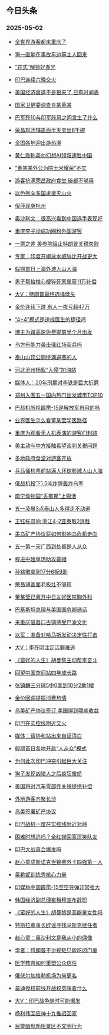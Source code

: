 ## 今日头条 
### 2025-05-02

+ [全世界游客都来重庆了](https://www.toutiao.com/trending/7498906242383888403/?category_name=topic_innerflow&event_type=hot_board&log_pb=%257B%2522category_name%2522%253A%2522topic_innerflow%2522%252C%2522cluster_type%2522%253A%25226%2522%252C%2522enter_from%2522%253A%2522click_category%2522%252C%2522entrance_hotspot%2522%253A%2522outside%2522%252C%2522event_type%2522%253A%2522hot_board%2522%252C%2522hot_board_cluster_id%2522%253A%25227498906242383888403%2522%252C%2522hot_board_impr_id%2522%253A%2522202505020013257B267E31FB4D03B240D2%2522%252C%2522jump_page%2522%253A%2522hot_board_page%2522%252C%2522location%2522%253A%2522news_hot_card%2522%252C%2522page_location%2522%253A%2522hot_board_page%2522%252C%2522rank%2522%253A%25221%2522%252C%2522source%2522%253A%2522trending_tab%2522%252C%2522style_id%2522%253A%252240132%2522%252C%2522title%2522%253A%2522%25E5%2585%25A8%25E4%25B8%2596%25E7%2595%258C%25E6%25B8%25B8%25E5%25AE%25A2%25E9%2583%25BD%25E6%259D%25A5%25E9%2587%258D%25E5%25BA%2586%25E4%25BA%2586%2522%257D&rank=1&style_id=40132&topic_id=7498906242383888403)

+ [狗一直躺在事故车边等主人回来](https://www.toutiao.com/trending/7498975904304250892/?category_name=topic_innerflow&event_type=hot_board&log_pb=%257B%2522category_name%2522%253A%2522topic_innerflow%2522%252C%2522cluster_type%2522%253A%25226%2522%252C%2522enter_from%2522%253A%2522click_category%2522%252C%2522entrance_hotspot%2522%253A%2522outside%2522%252C%2522event_type%2522%253A%2522hot_board%2522%252C%2522hot_board_cluster_id%2522%253A%25227498975904304250892%2522%252C%2522hot_board_impr_id%2522%253A%2522202505020013257B267E31FB4D03B240D2%2522%252C%2522jump_page%2522%253A%2522hot_board_page%2522%252C%2522location%2522%253A%2522news_hot_card%2522%252C%2522page_location%2522%253A%2522hot_board_page%2522%252C%2522rank%2522%253A%25222%2522%252C%2522source%2522%253A%2522trending_tab%2522%252C%2522style_id%2522%253A%252240132%2522%252C%2522title%2522%253A%2522%25E7%258B%2597%25E4%25B8%2580%25E7%259B%25B4%25E8%25BA%25BA%25E5%259C%25A8%25E4%25BA%258B%25E6%2595%2585%25E8%25BD%25A6%25E8%25BE%25B9%25E7%25AD%2589%25E4%25B8%25BB%25E4%25BA%25BA%25E5%259B%259E%25E6%259D%25A5%2522%257D&rank=2&style_id=40132&topic_id=7498975904304250892)

+ [“花式”解锁好春光](https://www.toutiao.com/article/7499084328803009033)

+ [印巴连续六晚交火](https://www.toutiao.com/trending/7499278462071406611/?category_name=topic_innerflow&event_type=hot_board&log_pb=%257B%2522category_name%2522%253A%2522topic_innerflow%2522%252C%2522cluster_type%2522%253A%25226%2522%252C%2522enter_from%2522%253A%2522click_category%2522%252C%2522entrance_hotspot%2522%253A%2522outside%2522%252C%2522event_type%2522%253A%2522hot_board%2522%252C%2522hot_board_cluster_id%2522%253A%25227499278462071406611%2522%252C%2522hot_board_impr_id%2522%253A%2522202505020013257B267E31FB4D03B240D2%2522%252C%2522jump_page%2522%253A%2522hot_board_page%2522%252C%2522location%2522%253A%2522news_hot_card%2522%252C%2522page_location%2522%253A%2522hot_board_page%2522%252C%2522rank%2522%253A%25224%2522%252C%2522source%2522%253A%2522trending_tab%2522%252C%2522style_id%2522%253A%252240132%2522%252C%2522title%2522%253A%2522%25E5%258D%25B0%25E5%25B7%25B4%25E8%25BF%259E%25E7%25BB%25AD%25E5%2585%25AD%25E6%2599%259A%25E4%25BA%25A4%25E7%2581%25AB%2522%257D&rank=4&style_id=40132&topic_id=7499278462071406611)

+ [美国经济衰退不是狼来了 已有时间表](https://www.toutiao.com/trending/7499406771233033765/?category_name=topic_innerflow&event_type=hot_board&log_pb=%257B%2522category_name%2522%253A%2522topic_innerflow%2522%252C%2522cluster_type%2522%253A%25221%2522%252C%2522enter_from%2522%253A%2522click_category%2522%252C%2522entrance_hotspot%2522%253A%2522outside%2522%252C%2522event_type%2522%253A%2522hot_board%2522%252C%2522hot_board_cluster_id%2522%253A%25227499406771233033765%2522%252C%2522hot_board_impr_id%2522%253A%2522202505020013257B267E31FB4D03B240D2%2522%252C%2522jump_page%2522%253A%2522hot_board_page%2522%252C%2522location%2522%253A%2522news_hot_card%2522%252C%2522page_location%2522%253A%2522hot_board_page%2522%252C%2522rank%2522%253A%25225%2522%252C%2522source%2522%253A%2522trending_tab%2522%252C%2522style_id%2522%253A%252240132%2522%252C%2522title%2522%253A%2522%25E7%25BE%258E%25E5%259B%25BD%25E7%25BB%258F%25E6%25B5%258E%25E8%25A1%25B0%25E9%2580%2580%25E4%25B8%258D%25E6%2598%25AF%25E7%258B%25BC%25E6%259D%25A5%25E4%25BA%2586%2B%25E5%25B7%25B2%25E6%259C%2589%25E6%2597%25B6%25E9%2597%25B4%25E8%25A1%25A8%2522%257D&rank=5&style_id=40132&topic_id=7499406771233033765)

+ [国家卫健委调查肖某董某](https://www.toutiao.com/trending/7498297910906044479/?category_name=topic_innerflow&event_type=hot_board&log_pb=%257B%2522category_name%2522%253A%2522topic_innerflow%2522%252C%2522cluster_type%2522%253A%25222%2522%252C%2522enter_from%2522%253A%2522click_category%2522%252C%2522entrance_hotspot%2522%253A%2522outside%2522%252C%2522event_type%2522%253A%2522hot_board%2522%252C%2522hot_board_cluster_id%2522%253A%25227498297910906044479%2522%252C%2522hot_board_impr_id%2522%253A%2522202505020013257B267E31FB4D03B240D2%2522%252C%2522jump_page%2522%253A%2522hot_board_page%2522%252C%2522location%2522%253A%2522news_hot_card%2522%252C%2522page_location%2522%253A%2522hot_board_page%2522%252C%2522rank%2522%253A%25226%2522%252C%2522source%2522%253A%2522trending_tab%2522%252C%2522style_id%2522%253A%252240132%2522%252C%2522title%2522%253A%2522%25E5%259B%25BD%25E5%25AE%25B6%25E5%258D%25AB%25E5%2581%25A5%25E5%25A7%2594%25E8%25B0%2583%25E6%259F%25A5%25E8%2582%2596%25E6%259F%2590%25E8%2591%25A3%25E6%259F%2590%2522%257D&rank=6&style_id=40132&topic_id=7498297910906044479)

+ [巴军歼10与印军阵风之间发生了什么](https://www.toutiao.com/trending/7499386884250930697/?category_name=topic_innerflow&event_type=hot_board&log_pb=%257B%2522category_name%2522%253A%2522topic_innerflow%2522%252C%2522cluster_type%2522%253A%252213%2522%252C%2522enter_from%2522%253A%2522click_category%2522%252C%2522entrance_hotspot%2522%253A%2522outside%2522%252C%2522event_type%2522%253A%2522hot_board%2522%252C%2522hot_board_cluster_id%2522%253A%25227499386884250930697%2522%252C%2522hot_board_impr_id%2522%253A%2522202505020013257B267E31FB4D03B240D2%2522%252C%2522jump_page%2522%253A%2522hot_board_page%2522%252C%2522location%2522%253A%2522news_hot_card%2522%252C%2522page_location%2522%253A%2522hot_board_page%2522%252C%2522rank%2522%253A%25227%2522%252C%2522source%2522%253A%2522trending_tab%2522%252C%2522style_id%2522%253A%252240132%2522%252C%2522title%2522%253A%2522%25E5%25B7%25B4%25E5%2586%259B%25E6%25AD%25BC10%25E4%25B8%258E%25E5%258D%25B0%25E5%2586%259B%25E9%2598%25B5%25E9%25A3%258E%25E4%25B9%258B%25E9%2597%25B4%25E5%258F%2591%25E7%2594%259F%25E4%25BA%2586%25E4%25BB%2580%25E4%25B9%2588%2522%257D&rank=7&style_id=40132&topic_id=7499386884250930697)

+ [荣昌鸡汤铺盖面半天卖出6千碗](https://www.toutiao.com/trending/7499411849160097804/?category_name=topic_innerflow&event_type=hot_board&log_pb=%257B%2522category_name%2522%253A%2522topic_innerflow%2522%252C%2522cluster_type%2522%253A%25226%2522%252C%2522enter_from%2522%253A%2522click_category%2522%252C%2522entrance_hotspot%2522%253A%2522outside%2522%252C%2522event_type%2522%253A%2522hot_board%2522%252C%2522hot_board_cluster_id%2522%253A%25227499411849160097804%2522%252C%2522hot_board_impr_id%2522%253A%2522202505020013257B267E31FB4D03B240D2%2522%252C%2522jump_page%2522%253A%2522hot_board_page%2522%252C%2522location%2522%253A%2522news_hot_card%2522%252C%2522page_location%2522%253A%2522hot_board_page%2522%252C%2522rank%2522%253A%25228%2522%252C%2522source%2522%253A%2522trending_tab%2522%252C%2522style_id%2522%253A%252240132%2522%252C%2522title%2522%253A%2522%25E8%258D%25A3%25E6%2598%258C%25E9%25B8%25A1%25E6%25B1%25A4%25E9%2593%25BA%25E7%259B%2596%25E9%259D%25A2%25E5%258D%258A%25E5%25A4%25A9%25E5%258D%2596%25E5%2587%25BA6%25E5%258D%2583%25E7%25A2%2597%2522%257D&rank=8&style_id=40132&topic_id=7499411849160097804)

+ [全国各地迎出游热潮](https://www.toutiao.com/trending/7499423138338570259/?category_name=topic_innerflow&event_type=hot_board&log_pb=%257B%2522category_name%2522%253A%2522topic_innerflow%2522%252C%2522cluster_type%2522%253A%25226%2522%252C%2522enter_from%2522%253A%2522click_category%2522%252C%2522entrance_hotspot%2522%253A%2522outside%2522%252C%2522event_type%2522%253A%2522hot_board%2522%252C%2522hot_board_cluster_id%2522%253A%25227499423138338570259%2522%252C%2522hot_board_impr_id%2522%253A%2522202505020013257B267E31FB4D03B240D2%2522%252C%2522jump_page%2522%253A%2522hot_board_page%2522%252C%2522location%2522%253A%2522news_hot_card%2522%252C%2522page_location%2522%253A%2522hot_board_page%2522%252C%2522rank%2522%253A%25229%2522%252C%2522source%2522%253A%2522trending_tab%2522%252C%2522style_id%2522%253A%252240132%2522%252C%2522title%2522%253A%2522%25E5%2585%25A8%25E5%259B%25BD%25E5%2590%2584%25E5%259C%25B0%25E8%25BF%258E%25E5%2587%25BA%25E6%25B8%25B8%25E7%2583%25AD%25E6%25BD%25AE%2522%257D&rank=9&style_id=40132&topic_id=7499423138338570259)

+ [黄仁勋称美勿幻想AI领域速胜中国](https://www.toutiao.com/trending/7499309489053666826/?category_name=topic_innerflow&event_type=hot_board&log_pb=%257B%2522category_name%2522%253A%2522topic_innerflow%2522%252C%2522cluster_type%2522%253A%25221%2522%252C%2522enter_from%2522%253A%2522click_category%2522%252C%2522entrance_hotspot%2522%253A%2522outside%2522%252C%2522event_type%2522%253A%2522hot_board%2522%252C%2522hot_board_cluster_id%2522%253A%25227499309489053666826%2522%252C%2522hot_board_impr_id%2522%253A%2522202505020013257B267E31FB4D03B240D2%2522%252C%2522jump_page%2522%253A%2522hot_board_page%2522%252C%2522location%2522%253A%2522news_hot_card%2522%252C%2522page_location%2522%253A%2522hot_board_page%2522%252C%2522rank%2522%253A%252210%2522%252C%2522source%2522%253A%2522trending_tab%2522%252C%2522style_id%2522%253A%252240132%2522%252C%2522title%2522%253A%2522%25E9%25BB%2584%25E4%25BB%2581%25E5%258B%258B%25E7%25A7%25B0%25E7%25BE%258E%25E5%258B%25BF%25E5%25B9%25BB%25E6%2583%25B3AI%25E9%25A2%2586%25E5%259F%259F%25E9%2580%259F%25E8%2583%259C%25E4%25B8%25AD%25E5%259B%25BD%2522%257D&rank=10&style_id=40132&topic_id=7499309489053666826)

+ [“董某某外公为院士米耀荣”不实](https://www.toutiao.com/trending/7499411773230333989/?category_name=topic_innerflow&event_type=hot_board&log_pb=%257B%2522category_name%2522%253A%2522topic_innerflow%2522%252C%2522cluster_type%2522%253A%25222%2522%252C%2522enter_from%2522%253A%2522click_category%2522%252C%2522entrance_hotspot%2522%253A%2522outside%2522%252C%2522event_type%2522%253A%2522hot_board%2522%252C%2522hot_board_cluster_id%2522%253A%25227499411773230333989%2522%252C%2522hot_board_impr_id%2522%253A%2522202505020013257B267E31FB4D03B240D2%2522%252C%2522jump_page%2522%253A%2522hot_board_page%2522%252C%2522location%2522%253A%2522news_hot_card%2522%252C%2522page_location%2522%253A%2522hot_board_page%2522%252C%2522rank%2522%253A%252211%2522%252C%2522source%2522%253A%2522trending_tab%2522%252C%2522style_id%2522%253A%252240132%2522%252C%2522title%2522%253A%2522%25E2%2580%259C%25E8%2591%25A3%25E6%259F%2590%25E6%259F%2590%25E5%25A4%2596%25E5%2585%25AC%25E4%25B8%25BA%25E9%2599%25A2%25E5%25A3%25AB%25E7%25B1%25B3%25E8%2580%2580%25E8%258D%25A3%25E2%2580%259D%25E4%25B8%258D%25E5%25AE%259E%2522%257D&rank=11&style_id=40132&topic_id=7499411773230333989)

+ [游客挤满荣昌政府食堂 碗都不够用](https://www.toutiao.com/trending/7499367108430810674/?category_name=topic_innerflow&event_type=hot_board&log_pb=%257B%2522category_name%2522%253A%2522topic_innerflow%2522%252C%2522cluster_type%2522%253A%25222%2522%252C%2522enter_from%2522%253A%2522click_category%2522%252C%2522entrance_hotspot%2522%253A%2522outside%2522%252C%2522event_type%2522%253A%2522hot_board%2522%252C%2522hot_board_cluster_id%2522%253A%25227499367108430810674%2522%252C%2522hot_board_impr_id%2522%253A%2522202505020013257B267E31FB4D03B240D2%2522%252C%2522jump_page%2522%253A%2522hot_board_page%2522%252C%2522location%2522%253A%2522news_hot_card%2522%252C%2522page_location%2522%253A%2522hot_board_page%2522%252C%2522rank%2522%253A%252212%2522%252C%2522source%2522%253A%2522trending_tab%2522%252C%2522style_id%2522%253A%252240132%2522%252C%2522title%2522%253A%2522%25E6%25B8%25B8%25E5%25AE%25A2%25E6%258C%25A4%25E6%25BB%25A1%25E8%258D%25A3%25E6%2598%258C%25E6%2594%25BF%25E5%25BA%259C%25E9%25A3%259F%25E5%25A0%2582%2B%25E7%25A2%2597%25E9%2583%25BD%25E4%25B8%258D%25E5%25A4%259F%25E7%2594%25A8%2522%257D&rank=12&style_id=40132&topic_id=7499367108430810674)

+ [以色列向多国求援灭山火](https://www.toutiao.com/trending/7499277974823554610/?category_name=topic_innerflow&event_type=hot_board&log_pb=%257B%2522category_name%2522%253A%2522topic_innerflow%2522%252C%2522cluster_type%2522%253A%25222%2522%252C%2522enter_from%2522%253A%2522click_category%2522%252C%2522entrance_hotspot%2522%253A%2522outside%2522%252C%2522event_type%2522%253A%2522hot_board%2522%252C%2522hot_board_cluster_id%2522%253A%25227499277974823554610%2522%252C%2522hot_board_impr_id%2522%253A%2522202505020013257B267E31FB4D03B240D2%2522%252C%2522jump_page%2522%253A%2522hot_board_page%2522%252C%2522location%2522%253A%2522news_hot_card%2522%252C%2522page_location%2522%253A%2522hot_board_page%2522%252C%2522rank%2522%253A%252213%2522%252C%2522source%2522%253A%2522trending_tab%2522%252C%2522style_id%2522%253A%252240132%2522%252C%2522title%2522%253A%2522%25E4%25BB%25A5%25E8%2589%25B2%25E5%2588%2597%25E5%2590%2591%25E5%25A4%259A%25E5%259B%25BD%25E6%25B1%2582%25E6%258F%25B4%25E7%2581%25AD%25E5%25B1%25B1%25E7%2581%25AB%2522%257D&rank=13&style_id=40132&topic_id=7499277974823554610)

+ [倪萍现身杭州](https://www.toutiao.com/trending/7498643574918168630/?category_name=topic_innerflow&event_type=hot_board&log_pb=%257B%2522category_name%2522%253A%2522topic_innerflow%2522%252C%2522cluster_type%2522%253A%252212%2522%252C%2522enter_from%2522%253A%2522click_category%2522%252C%2522entrance_hotspot%2522%253A%2522outside%2522%252C%2522event_type%2522%253A%2522hot_board%2522%252C%2522hot_board_cluster_id%2522%253A%25227498643574918168630%2522%252C%2522hot_board_impr_id%2522%253A%2522202505020013257B267E31FB4D03B240D2%2522%252C%2522jump_page%2522%253A%2522hot_board_page%2522%252C%2522location%2522%253A%2522news_hot_card%2522%252C%2522page_location%2522%253A%2522hot_board_page%2522%252C%2522rank%2522%253A%252214%2522%252C%2522source%2522%253A%2522trending_tab%2522%252C%2522style_id%2522%253A%252240132%2522%252C%2522title%2522%253A%2522%25E5%2580%25AA%25E8%2590%258D%25E7%258E%25B0%25E8%25BA%25AB%25E6%259D%25AD%25E5%25B7%259E%2522%257D&rank=14&style_id=40132&topic_id=7498643574918168630)

+ [奥沙利文：很高兴看到中国选手表现好](https://www.toutiao.com/trending/7498643315403997238/?category_name=topic_innerflow&event_type=hot_board&log_pb=%257B%2522category_name%2522%253A%2522topic_innerflow%2522%252C%2522cluster_type%2522%253A%25226%2522%252C%2522enter_from%2522%253A%2522click_category%2522%252C%2522entrance_hotspot%2522%253A%2522outside%2522%252C%2522event_type%2522%253A%2522hot_board%2522%252C%2522hot_board_cluster_id%2522%253A%25227498643315403997238%2522%252C%2522hot_board_impr_id%2522%253A%2522202505020013257B267E31FB4D03B240D2%2522%252C%2522jump_page%2522%253A%2522hot_board_page%2522%252C%2522location%2522%253A%2522news_hot_card%2522%252C%2522page_location%2522%253A%2522hot_board_page%2522%252C%2522rank%2522%253A%252215%2522%252C%2522source%2522%253A%2522trending_tab%2522%252C%2522style_id%2522%253A%252240132%2522%252C%2522title%2522%253A%2522%25E5%25A5%25A5%25E6%25B2%2599%25E5%2588%25A9%25E6%2596%2587%25EF%25BC%259A%25E5%25BE%2588%25E9%25AB%2598%25E5%2585%25B4%25E7%259C%258B%25E5%2588%25B0%25E4%25B8%25AD%25E5%259B%25BD%25E9%2580%2589%25E6%2589%258B%25E8%25A1%25A8%25E7%258E%25B0%25E5%25A5%25BD%2522%257D&rank=15&style_id=40132&topic_id=7498643315403997238)

+ [重庆李子坝成功圈粉外国游客](https://www.toutiao.com/trending/7498264486521667625/?category_name=topic_innerflow&event_type=hot_board&log_pb=%257B%2522category_name%2522%253A%2522topic_innerflow%2522%252C%2522cluster_type%2522%253A%25229%2522%252C%2522enter_from%2522%253A%2522click_category%2522%252C%2522entrance_hotspot%2522%253A%2522outside%2522%252C%2522event_type%2522%253A%2522hot_board%2522%252C%2522hot_board_cluster_id%2522%253A%25227498264486521667625%2522%252C%2522hot_board_impr_id%2522%253A%2522202505020013257B267E31FB4D03B240D2%2522%252C%2522jump_page%2522%253A%2522hot_board_page%2522%252C%2522location%2522%253A%2522news_hot_card%2522%252C%2522page_location%2522%253A%2522hot_board_page%2522%252C%2522rank%2522%253A%252216%2522%252C%2522source%2522%253A%2522trending_tab%2522%252C%2522style_id%2522%253A%252240132%2522%252C%2522title%2522%253A%2522%25E9%2587%258D%25E5%25BA%2586%25E6%259D%258E%25E5%25AD%2590%25E5%259D%259D%25E6%2588%2590%25E5%258A%259F%25E5%259C%2588%25E7%25B2%2589%25E5%25A4%2596%25E5%259B%25BD%25E6%25B8%25B8%25E5%25AE%25A2%2522%257D&rank=16&style_id=40132&topic_id=7498264486521667625)

+ [一票之差 美参院阻止特朗普关税失败](https://www.toutiao.com/trending/7499346243718614537/?category_name=topic_innerflow&event_type=hot_board&log_pb=%257B%2522category_name%2522%253A%2522topic_innerflow%2522%252C%2522cluster_type%2522%253A%25222%2522%252C%2522enter_from%2522%253A%2522click_category%2522%252C%2522entrance_hotspot%2522%253A%2522outside%2522%252C%2522event_type%2522%253A%2522hot_board%2522%252C%2522hot_board_cluster_id%2522%253A%25227499346243718614537%2522%252C%2522hot_board_impr_id%2522%253A%2522202505020013257B267E31FB4D03B240D2%2522%252C%2522jump_page%2522%253A%2522hot_board_page%2522%252C%2522location%2522%253A%2522news_hot_card%2522%252C%2522page_location%2522%253A%2522hot_board_page%2522%252C%2522rank%2522%253A%252217%2522%252C%2522source%2522%253A%2522trending_tab%2522%252C%2522style_id%2522%253A%252240132%2522%252C%2522title%2522%253A%2522%25E4%25B8%2580%25E7%25A5%25A8%25E4%25B9%258B%25E5%25B7%25AE%2B%25E7%25BE%258E%25E5%258F%2582%25E9%2599%25A2%25E9%2598%25BB%25E6%25AD%25A2%25E7%2589%25B9%25E6%259C%2597%25E6%2599%25AE%25E5%2585%25B3%25E7%25A8%258E%25E5%25A4%25B1%25E8%25B4%25A5%2522%257D&rank=17&style_id=40132&topic_id=7499346243718614537)

+ [专家：印度开闸放水威胁比开战更大](https://www.toutiao.com/trending/7499367961761680937/?category_name=topic_innerflow&event_type=hot_board&log_pb=%257B%2522category_name%2522%253A%2522topic_innerflow%2522%252C%2522cluster_type%2522%253A%252213%2522%252C%2522enter_from%2522%253A%2522click_category%2522%252C%2522entrance_hotspot%2522%253A%2522outside%2522%252C%2522event_type%2522%253A%2522hot_board%2522%252C%2522hot_board_cluster_id%2522%253A%25227499367961761680937%2522%252C%2522hot_board_impr_id%2522%253A%2522202505020013257B267E31FB4D03B240D2%2522%252C%2522jump_page%2522%253A%2522hot_board_page%2522%252C%2522location%2522%253A%2522news_hot_card%2522%252C%2522page_location%2522%253A%2522hot_board_page%2522%252C%2522rank%2522%253A%252218%2522%252C%2522source%2522%253A%2522trending_tab%2522%252C%2522style_id%2522%253A%252240132%2522%252C%2522title%2522%253A%2522%25E4%25B8%2593%25E5%25AE%25B6%25EF%25BC%259A%25E5%258D%25B0%25E5%25BA%25A6%25E5%25BC%2580%25E9%2597%25B8%25E6%2594%25BE%25E6%25B0%25B4%25E5%25A8%2581%25E8%2583%2581%25E6%25AF%2594%25E5%25BC%2580%25E6%2588%2598%25E6%259B%25B4%25E5%25A4%25A7%2522%257D&rank=18&style_id=40132&topic_id=7499367961761680937)

+ [假期首日上海外滩人山人海](https://www.toutiao.com/trending/7498354181066178597/?category_name=topic_innerflow&event_type=hot_board&log_pb=%257B%2522category_name%2522%253A%2522topic_innerflow%2522%252C%2522cluster_type%2522%253A%25229%2522%252C%2522enter_from%2522%253A%2522click_category%2522%252C%2522entrance_hotspot%2522%253A%2522outside%2522%252C%2522event_type%2522%253A%2522hot_board%2522%252C%2522hot_board_cluster_id%2522%253A%25227498354181066178597%2522%252C%2522hot_board_impr_id%2522%253A%2522202505020013257B267E31FB4D03B240D2%2522%252C%2522jump_page%2522%253A%2522hot_board_page%2522%252C%2522location%2522%253A%2522news_hot_card%2522%252C%2522page_location%2522%253A%2522hot_board_page%2522%252C%2522rank%2522%253A%252219%2522%252C%2522source%2522%253A%2522trending_tab%2522%252C%2522style_id%2522%253A%252240132%2522%252C%2522title%2522%253A%2522%25E5%2581%2587%25E6%259C%259F%25E9%25A6%2596%25E6%2597%25A5%25E4%25B8%258A%25E6%25B5%25B7%25E5%25A4%2596%25E6%25BB%25A9%25E4%25BA%25BA%25E5%25B1%25B1%25E4%25BA%25BA%25E6%25B5%25B7%2522%257D&rank=19&style_id=40132&topic_id=7498354181066178597)

+ [男子帮抬棺心梗猝死家属获11万补偿](https://www.toutiao.com/trending/7499079188415103015/?category_name=topic_innerflow&event_type=hot_board&log_pb=%257B%2522category_name%2522%253A%2522topic_innerflow%2522%252C%2522cluster_type%2522%253A%25226%2522%252C%2522enter_from%2522%253A%2522click_category%2522%252C%2522entrance_hotspot%2522%253A%2522outside%2522%252C%2522event_type%2522%253A%2522hot_board%2522%252C%2522hot_board_cluster_id%2522%253A%25227499079188415103015%2522%252C%2522hot_board_impr_id%2522%253A%2522202505020013257B267E31FB4D03B240D2%2522%252C%2522jump_page%2522%253A%2522hot_board_page%2522%252C%2522location%2522%253A%2522news_hot_card%2522%252C%2522page_location%2522%253A%2522hot_board_page%2522%252C%2522rank%2522%253A%252220%2522%252C%2522source%2522%253A%2522trending_tab%2522%252C%2522style_id%2522%253A%252240132%2522%252C%2522title%2522%253A%2522%25E7%2594%25B7%25E5%25AD%2590%25E5%25B8%25AE%25E6%258A%25AC%25E6%25A3%25BA%25E5%25BF%2583%25E6%25A2%2597%25E7%258C%259D%25E6%25AD%25BB%25E5%25AE%25B6%25E5%25B1%259E%25E8%258E%25B711%25E4%25B8%2587%25E8%25A1%25A5%25E5%2581%25BF%2522%257D&rank=20&style_id=40132&topic_id=7499079188415103015)

+ [大V：特朗普最终选择低头](https://www.toutiao.com/trending/7499422154191015451/?category_name=topic_innerflow&event_type=hot_board&log_pb=%257B%2522category_name%2522%253A%2522topic_innerflow%2522%252C%2522cluster_type%2522%253A%252213%2522%252C%2522enter_from%2522%253A%2522click_category%2522%252C%2522entrance_hotspot%2522%253A%2522outside%2522%252C%2522event_type%2522%253A%2522hot_board%2522%252C%2522hot_board_cluster_id%2522%253A%25227499422154191015451%2522%252C%2522hot_board_impr_id%2522%253A%2522202505020013257B267E31FB4D03B240D2%2522%252C%2522jump_page%2522%253A%2522hot_board_page%2522%252C%2522location%2522%253A%2522news_hot_card%2522%252C%2522page_location%2522%253A%2522hot_board_page%2522%252C%2522rank%2522%253A%252221%2522%252C%2522source%2522%253A%2522trending_tab%2522%252C%2522style_id%2522%253A%252240132%2522%252C%2522title%2522%253A%2522%25E5%25A4%25A7V%25EF%25BC%259A%25E7%2589%25B9%25E6%259C%2597%25E6%2599%25AE%25E6%259C%2580%25E7%25BB%2588%25E9%2580%2589%25E6%258B%25A9%25E4%25BD%258E%25E5%25A4%25B4%2522%257D&rank=21&style_id=40132&topic_id=7499422154191015451)

+ [金价连续下跌 有人一夜亏超47万](https://www.toutiao.com/trending/7499336322562736164/?category_name=topic_innerflow&event_type=hot_board&log_pb=%257B%2522category_name%2522%253A%2522topic_innerflow%2522%252C%2522cluster_type%2522%253A%25226%2522%252C%2522enter_from%2522%253A%2522click_category%2522%252C%2522entrance_hotspot%2522%253A%2522outside%2522%252C%2522event_type%2522%253A%2522hot_board%2522%252C%2522hot_board_cluster_id%2522%253A%25227499336322562736164%2522%252C%2522hot_board_impr_id%2522%253A%2522202505020013257B267E31FB4D03B240D2%2522%252C%2522jump_page%2522%253A%2522hot_board_page%2522%252C%2522location%2522%253A%2522news_hot_card%2522%252C%2522page_location%2522%253A%2522hot_board_page%2522%252C%2522rank%2522%253A%252222%2522%252C%2522source%2522%253A%2522trending_tab%2522%252C%2522style_id%2522%253A%252240132%2522%252C%2522title%2522%253A%2522%25E9%2587%2591%25E4%25BB%25B7%25E8%25BF%259E%25E7%25BB%25AD%25E4%25B8%258B%25E8%25B7%258C%2B%25E6%259C%2589%25E4%25BA%25BA%25E4%25B8%2580%25E5%25A4%259C%25E4%25BA%258F%25E8%25B6%258547%25E4%25B8%2587%2522%257D&rank=22&style_id=40132&topic_id=7499336322562736164)

+ [“4+4”模式是速成医生的捷径吗](https://www.toutiao.com/trending/7498619115033559081/?category_name=topic_innerflow&event_type=hot_board&log_pb=%257B%2522category_name%2522%253A%2522topic_innerflow%2522%252C%2522cluster_type%2522%253A%25224%2522%252C%2522enter_from%2522%253A%2522click_category%2522%252C%2522entrance_hotspot%2522%253A%2522outside%2522%252C%2522event_type%2522%253A%2522hot_board%2522%252C%2522hot_board_cluster_id%2522%253A%25227498619115033559081%2522%252C%2522hot_board_impr_id%2522%253A%2522202505020013257B267E31FB4D03B240D2%2522%252C%2522jump_page%2522%253A%2522hot_board_page%2522%252C%2522location%2522%253A%2522news_hot_card%2522%252C%2522page_location%2522%253A%2522hot_board_page%2522%252C%2522rank%2522%253A%252223%2522%252C%2522source%2522%253A%2522trending_tab%2522%252C%2522style_id%2522%253A%252240132%2522%252C%2522title%2522%253A%2522%25E2%2580%259C4%252B4%25E2%2580%259D%25E6%25A8%25A1%25E5%25BC%258F%25E6%2598%25AF%25E9%2580%259F%25E6%2588%2590%25E5%258C%25BB%25E7%2594%259F%25E7%259A%2584%25E6%258D%25B7%25E5%25BE%2584%25E5%2590%2597%2522%257D&rank=23&style_id=40132&topic_id=7498619115033559081)

+ [博主为蹭高速免费提前半个月出发](https://www.toutiao.com/trending/7498979331973070889/?category_name=topic_innerflow&event_type=hot_board&log_pb=%257B%2522category_name%2522%253A%2522topic_innerflow%2522%252C%2522cluster_type%2522%253A%25226%2522%252C%2522enter_from%2522%253A%2522click_category%2522%252C%2522entrance_hotspot%2522%253A%2522outside%2522%252C%2522event_type%2522%253A%2522hot_board%2522%252C%2522hot_board_cluster_id%2522%253A%25227498979331973070889%2522%252C%2522hot_board_impr_id%2522%253A%2522202505020013257B267E31FB4D03B240D2%2522%252C%2522jump_page%2522%253A%2522hot_board_page%2522%252C%2522location%2522%253A%2522news_hot_card%2522%252C%2522page_location%2522%253A%2522hot_board_page%2522%252C%2522rank%2522%253A%252224%2522%252C%2522source%2522%253A%2522trending_tab%2522%252C%2522style_id%2522%253A%252240132%2522%252C%2522title%2522%253A%2522%25E5%258D%259A%25E4%25B8%25BB%25E4%25B8%25BA%25E8%25B9%25AD%25E9%25AB%2598%25E9%2580%259F%25E5%2585%258D%25E8%25B4%25B9%25E6%258F%2590%25E5%2589%258D%25E5%258D%258A%25E4%25B8%25AA%25E6%259C%2588%25E5%2587%25BA%25E5%258F%2591%2522%257D&rank=24&style_id=40132&topic_id=7498979331973070889)

+ [乌方有能力袭击俄红场阅兵吗](https://www.toutiao.com/trending/7499467543132769842/?category_name=topic_innerflow&event_type=hot_board&log_pb=%257B%2522category_name%2522%253A%2522topic_innerflow%2522%252C%2522cluster_type%2522%253A%252213%2522%252C%2522enter_from%2522%253A%2522click_category%2522%252C%2522entrance_hotspot%2522%253A%2522outside%2522%252C%2522event_type%2522%253A%2522hot_board%2522%252C%2522hot_board_cluster_id%2522%253A%25227499467543132769842%2522%252C%2522hot_board_impr_id%2522%253A%2522202505020013257B267E31FB4D03B240D2%2522%252C%2522jump_page%2522%253A%2522hot_board_page%2522%252C%2522location%2522%253A%2522news_hot_card%2522%252C%2522page_location%2522%253A%2522hot_board_page%2522%252C%2522rank%2522%253A%252225%2522%252C%2522source%2522%253A%2522trending_tab%2522%252C%2522style_id%2522%253A%252240132%2522%252C%2522title%2522%253A%2522%25E4%25B9%258C%25E6%2596%25B9%25E6%259C%2589%25E8%2583%25BD%25E5%258A%259B%25E8%25A2%25AD%25E5%2587%25BB%25E4%25BF%2584%25E7%25BA%25A2%25E5%259C%25BA%25E9%2598%2585%25E5%2585%25B5%25E5%2590%2597%2522%257D&rank=25&style_id=40132&topic_id=7499467543132769842)

+ [泰山山顶公厕挤满避寒的人](https://www.toutiao.com/trending/7499338553919307839/?category_name=topic_innerflow&event_type=hot_board&log_pb=%257B%2522category_name%2522%253A%2522topic_innerflow%2522%252C%2522cluster_type%2522%253A%25226%2522%252C%2522enter_from%2522%253A%2522click_category%2522%252C%2522entrance_hotspot%2522%253A%2522outside%2522%252C%2522event_type%2522%253A%2522hot_board%2522%252C%2522hot_board_cluster_id%2522%253A%25227499338553919307839%2522%252C%2522hot_board_impr_id%2522%253A%2522202505020013257B267E31FB4D03B240D2%2522%252C%2522jump_page%2522%253A%2522hot_board_page%2522%252C%2522location%2522%253A%2522news_hot_card%2522%252C%2522page_location%2522%253A%2522hot_board_page%2522%252C%2522rank%2522%253A%252226%2522%252C%2522source%2522%253A%2522trending_tab%2522%252C%2522style_id%2522%253A%252240132%2522%252C%2522title%2522%253A%2522%25E6%25B3%25B0%25E5%25B1%25B1%25E5%25B1%25B1%25E9%25A1%25B6%25E5%2585%25AC%25E5%258E%2595%25E6%258C%25A4%25E6%25BB%25A1%25E9%2581%25BF%25E5%25AF%2592%25E7%259A%2584%25E4%25BA%25BA%2522%257D&rank=26&style_id=40132&topic_id=7499338553919307839)

+ [河北沧州杨絮“入侵”加油站](https://www.toutiao.com/trending/7498667410027724811/?category_name=topic_innerflow&event_type=hot_board&log_pb=%257B%2522category_name%2522%253A%2522topic_innerflow%2522%252C%2522cluster_type%2522%253A%25220%2522%252C%2522enter_from%2522%253A%2522click_category%2522%252C%2522entrance_hotspot%2522%253A%2522outside%2522%252C%2522event_type%2522%253A%2522hot_board%2522%252C%2522hot_board_cluster_id%2522%253A%25227498667410027724811%2522%252C%2522hot_board_impr_id%2522%253A%2522202505020013257B267E31FB4D03B240D2%2522%252C%2522jump_page%2522%253A%2522hot_board_page%2522%252C%2522location%2522%253A%2522news_hot_card%2522%252C%2522page_location%2522%253A%2522hot_board_page%2522%252C%2522rank%2522%253A%252227%2522%252C%2522source%2522%253A%2522trending_tab%2522%252C%2522style_id%2522%253A%252240132%2522%252C%2522title%2522%253A%2522%25E6%25B2%25B3%25E5%258C%2597%25E6%25B2%25A7%25E5%25B7%259E%25E6%259D%25A8%25E7%25B5%25AE%25E2%2580%259C%25E5%2585%25A5%25E4%25BE%25B5%25E2%2580%259D%25E5%258A%25A0%25E6%25B2%25B9%25E7%25AB%2599%2522%257D&rank=27&style_id=40132&topic_id=7498667410027724811)

+ [媒体人：20年刑期对李铁是巨大折磨](https://www.toutiao.com/trending/7498906571205263396/?category_name=topic_innerflow&event_type=hot_board&log_pb=%257B%2522category_name%2522%253A%2522topic_innerflow%2522%252C%2522cluster_type%2522%253A%252212%2522%252C%2522enter_from%2522%253A%2522click_category%2522%252C%2522entrance_hotspot%2522%253A%2522outside%2522%252C%2522event_type%2522%253A%2522hot_board%2522%252C%2522hot_board_cluster_id%2522%253A%25227498906571205263396%2522%252C%2522hot_board_impr_id%2522%253A%2522202505020013257B267E31FB4D03B240D2%2522%252C%2522jump_page%2522%253A%2522hot_board_page%2522%252C%2522location%2522%253A%2522news_hot_card%2522%252C%2522page_location%2522%253A%2522hot_board_page%2522%252C%2522rank%2522%253A%252228%2522%252C%2522source%2522%253A%2522trending_tab%2522%252C%2522style_id%2522%253A%252240132%2522%252C%2522title%2522%253A%2522%25E5%25AA%2592%25E4%25BD%2593%25E4%25BA%25BA%25EF%25BC%259A20%25E5%25B9%25B4%25E5%2588%2591%25E6%259C%259F%25E5%25AF%25B9%25E6%259D%258E%25E9%2593%2581%25E6%2598%25AF%25E5%25B7%25A8%25E5%25A4%25A7%25E6%258A%2598%25E7%25A3%25A8%2522%257D&rank=28&style_id=40132&topic_id=7498906571205263396)

+ [郑州入围五一国内热门出发城市TOP10](https://www.toutiao.com/trending/7499013284139253787/?category_name=topic_innerflow&event_type=hot_board&log_pb=%257B%2522category_name%2522%253A%2522topic_innerflow%2522%252C%2522cluster_type%2522%253A%25226%2522%252C%2522enter_from%2522%253A%2522click_category%2522%252C%2522entrance_hotspot%2522%253A%2522outside%2522%252C%2522event_type%2522%253A%2522hot_board%2522%252C%2522hot_board_cluster_id%2522%253A%25227499013284139253787%2522%252C%2522hot_board_impr_id%2522%253A%2522202505020013257B267E31FB4D03B240D2%2522%252C%2522jump_page%2522%253A%2522hot_board_page%2522%252C%2522location%2522%253A%2522news_hot_card%2522%252C%2522page_location%2522%253A%2522hot_board_page%2522%252C%2522rank%2522%253A%252229%2522%252C%2522source%2522%253A%2522trending_tab%2522%252C%2522style_id%2522%253A%252240132%2522%252C%2522title%2522%253A%2522%25E9%2583%2591%25E5%25B7%259E%25E5%2585%25A5%25E5%259B%25B4%25E4%25BA%2594%25E4%25B8%2580%25E5%259B%25BD%25E5%2586%2585%25E7%2583%25AD%25E9%2597%25A8%25E5%2587%25BA%25E5%258F%2591%25E5%259F%258E%25E5%25B8%2582TOP10%2522%257D&rank=29&style_id=40132&topic_id=7499013284139253787)

+ [巴战机所挂霹雳-15是解放军自用的吗](https://www.toutiao.com/trending/7499290669261786661/?category_name=topic_innerflow&event_type=hot_board&log_pb=%257B%2522category_name%2522%253A%2522topic_innerflow%2522%252C%2522cluster_type%2522%253A%252213%2522%252C%2522enter_from%2522%253A%2522click_category%2522%252C%2522entrance_hotspot%2522%253A%2522outside%2522%252C%2522event_type%2522%253A%2522hot_board%2522%252C%2522hot_board_cluster_id%2522%253A%25227499290669261786661%2522%252C%2522hot_board_impr_id%2522%253A%2522202505020013257B267E31FB4D03B240D2%2522%252C%2522jump_page%2522%253A%2522hot_board_page%2522%252C%2522location%2522%253A%2522news_hot_card%2522%252C%2522page_location%2522%253A%2522hot_board_page%2522%252C%2522rank%2522%253A%252230%2522%252C%2522source%2522%253A%2522trending_tab%2522%252C%2522style_id%2522%253A%252240132%2522%252C%2522title%2522%253A%2522%25E5%25B7%25B4%25E6%2588%2598%25E6%259C%25BA%25E6%2589%2580%25E6%258C%2582%25E9%259C%25B9%25E9%259B%25B3-15%25E6%2598%25AF%25E8%25A7%25A3%25E6%2594%25BE%25E5%2586%259B%25E8%2587%25AA%25E7%2594%25A8%25E7%259A%2584%25E5%2590%2597%2522%257D&rank=30&style_id=40132&topic_id=7499290669261786661)

+ [业界医生怎么看董某莹学医路径](https://www.toutiao.com/trending/7498995405645873193/?category_name=topic_innerflow&event_type=hot_board&log_pb=%257B%2522category_name%2522%253A%2522topic_innerflow%2522%252C%2522cluster_type%2522%253A%25226%2522%252C%2522enter_from%2522%253A%2522click_category%2522%252C%2522entrance_hotspot%2522%253A%2522outside%2522%252C%2522event_type%2522%253A%2522hot_board%2522%252C%2522hot_board_cluster_id%2522%253A%25227498995405645873193%2522%252C%2522hot_board_impr_id%2522%253A%2522202505020013257B267E31FB4D03B240D2%2522%252C%2522jump_page%2522%253A%2522hot_board_page%2522%252C%2522location%2522%253A%2522news_hot_card%2522%252C%2522page_location%2522%253A%2522hot_board_page%2522%252C%2522rank%2522%253A%252231%2522%252C%2522source%2522%253A%2522trending_tab%2522%252C%2522style_id%2522%253A%252240132%2522%252C%2522title%2522%253A%2522%25E4%25B8%259A%25E7%2595%258C%25E5%258C%25BB%25E7%2594%259F%25E6%2580%258E%25E4%25B9%2588%25E7%259C%258B%25E8%2591%25A3%25E6%259F%2590%25E8%258E%25B9%25E5%25AD%25A6%25E5%258C%25BB%25E8%25B7%25AF%25E5%25BE%2584%2522%257D&rank=31&style_id=40132&topic_id=7498995405645873193)

+ [重庆为观看无人机表演的游客们封路](https://www.toutiao.com/trending/7498443777049264166/?category_name=topic_innerflow&event_type=hot_board&log_pb=%257B%2522category_name%2522%253A%2522topic_innerflow%2522%252C%2522cluster_type%2522%253A%25220%2522%252C%2522enter_from%2522%253A%2522click_category%2522%252C%2522entrance_hotspot%2522%253A%2522outside%2522%252C%2522event_type%2522%253A%2522hot_board%2522%252C%2522hot_board_cluster_id%2522%253A%25227498443777049264166%2522%252C%2522hot_board_impr_id%2522%253A%2522202505020013257B267E31FB4D03B240D2%2522%252C%2522jump_page%2522%253A%2522hot_board_page%2522%252C%2522location%2522%253A%2522news_hot_card%2522%252C%2522page_location%2522%253A%2522hot_board_page%2522%252C%2522rank%2522%253A%252232%2522%252C%2522source%2522%253A%2522trending_tab%2522%252C%2522style_id%2522%253A%252240132%2522%252C%2522title%2522%253A%2522%25E9%2587%258D%25E5%25BA%2586%25E4%25B8%25BA%25E8%25A7%2582%25E7%259C%258B%25E6%2597%25A0%25E4%25BA%25BA%25E6%259C%25BA%25E8%25A1%25A8%25E6%25BC%2594%25E7%259A%2584%25E6%25B8%25B8%25E5%25AE%25A2%25E4%25BB%25AC%25E5%25B0%2581%25E8%25B7%25AF%2522%257D&rank=32&style_id=40132&topic_id=7498443777049264166)

+ [美主动与中方接触希望谈判关税问题](https://www.toutiao.com/trending/7498540932950900746/?category_name=topic_innerflow&event_type=hot_board&log_pb=%257B%2522category_name%2522%253A%2522topic_innerflow%2522%252C%2522cluster_type%2522%253A%25226%2522%252C%2522enter_from%2522%253A%2522click_category%2522%252C%2522entrance_hotspot%2522%253A%2522outside%2522%252C%2522event_type%2522%253A%2522hot_board%2522%252C%2522hot_board_cluster_id%2522%253A%25227498540932950900746%2522%252C%2522hot_board_impr_id%2522%253A%2522202505020013257B267E31FB4D03B240D2%2522%252C%2522jump_page%2522%253A%2522hot_board_page%2522%252C%2522location%2522%253A%2522news_hot_card%2522%252C%2522page_location%2522%253A%2522hot_board_page%2522%252C%2522rank%2522%253A%252233%2522%252C%2522source%2522%253A%2522trending_tab%2522%252C%2522style_id%2522%253A%252240132%2522%252C%2522title%2522%253A%2522%25E7%25BE%258E%25E4%25B8%25BB%25E5%258A%25A8%25E4%25B8%258E%25E4%25B8%25AD%25E6%2596%25B9%25E6%258E%25A5%25E8%25A7%25A6%25E5%25B8%258C%25E6%259C%259B%25E8%25B0%2588%25E5%2588%25A4%25E5%2585%25B3%25E7%25A8%258E%25E9%2597%25AE%25E9%25A2%2598%2522%257D&rank=33&style_id=40132&topic_id=7498540932950900746)

+ [多地政府食堂对游客开放](https://www.toutiao.com/trending/7499417375482056203/?category_name=topic_innerflow&event_type=hot_board&log_pb=%257B%2522category_name%2522%253A%2522topic_innerflow%2522%252C%2522cluster_type%2522%253A%252213%2522%252C%2522enter_from%2522%253A%2522click_category%2522%252C%2522entrance_hotspot%2522%253A%2522outside%2522%252C%2522event_type%2522%253A%2522hot_board%2522%252C%2522hot_board_cluster_id%2522%253A%25227499417375482056203%2522%252C%2522hot_board_impr_id%2522%253A%2522202505020013257B267E31FB4D03B240D2%2522%252C%2522jump_page%2522%253A%2522hot_board_page%2522%252C%2522location%2522%253A%2522news_hot_card%2522%252C%2522page_location%2522%253A%2522hot_board_page%2522%252C%2522rank%2522%253A%252234%2522%252C%2522source%2522%253A%2522trending_tab%2522%252C%2522style_id%2522%253A%252240132%2522%252C%2522title%2522%253A%2522%25E5%25A4%259A%25E5%259C%25B0%25E6%2594%25BF%25E5%25BA%259C%25E9%25A3%259F%25E5%25A0%2582%25E5%25AF%25B9%25E6%25B8%25B8%25E5%25AE%25A2%25E5%25BC%2580%25E6%2594%25BE%2522%257D&rank=34&style_id=40132&topic_id=7499417375482056203)

+ [兵马俑检票前站满人环球影城人山人海](https://www.toutiao.com/trending/7498981135399567371/?category_name=topic_innerflow&event_type=hot_board&log_pb=%257B%2522category_name%2522%253A%2522topic_innerflow%2522%252C%2522cluster_type%2522%253A%25222%2522%252C%2522enter_from%2522%253A%2522click_category%2522%252C%2522entrance_hotspot%2522%253A%2522outside%2522%252C%2522event_type%2522%253A%2522hot_board%2522%252C%2522hot_board_cluster_id%2522%253A%25227498981135399567371%2522%252C%2522hot_board_impr_id%2522%253A%2522202505020013257B267E31FB4D03B240D2%2522%252C%2522jump_page%2522%253A%2522hot_board_page%2522%252C%2522location%2522%253A%2522news_hot_card%2522%252C%2522page_location%2522%253A%2522hot_board_page%2522%252C%2522rank%2522%253A%252235%2522%252C%2522source%2522%253A%2522trending_tab%2522%252C%2522style_id%2522%253A%252240132%2522%252C%2522title%2522%253A%2522%25E5%2585%25B5%25E9%25A9%25AC%25E4%25BF%2591%25E6%25A3%2580%25E7%25A5%25A8%25E5%2589%258D%25E7%25AB%2599%25E6%25BB%25A1%25E4%25BA%25BA%25E7%258E%25AF%25E7%2590%2583%25E5%25BD%25B1%25E5%259F%258E%25E4%25BA%25BA%25E5%25B1%25B1%25E4%25BA%25BA%25E6%25B5%25B7%2522%257D&rank=35&style_id=40132&topic_id=7498981135399567371)

+ [俄战机投下1.5吨炸弹轰炸乌军](https://www.toutiao.com/trending/7499004771426353193/?category_name=topic_innerflow&event_type=hot_board&log_pb=%257B%2522category_name%2522%253A%2522topic_innerflow%2522%252C%2522cluster_type%2522%253A%25226%2522%252C%2522enter_from%2522%253A%2522click_category%2522%252C%2522entrance_hotspot%2522%253A%2522outside%2522%252C%2522event_type%2522%253A%2522hot_board%2522%252C%2522hot_board_cluster_id%2522%253A%25227499004771426353193%2522%252C%2522hot_board_impr_id%2522%253A%2522202505020013257B267E31FB4D03B240D2%2522%252C%2522jump_page%2522%253A%2522hot_board_page%2522%252C%2522location%2522%253A%2522news_hot_card%2522%252C%2522page_location%2522%253A%2522hot_board_page%2522%252C%2522rank%2522%253A%252236%2522%252C%2522source%2522%253A%2522trending_tab%2522%252C%2522style_id%2522%253A%252240132%2522%252C%2522title%2522%253A%2522%25E4%25BF%2584%25E6%2588%2598%25E6%259C%25BA%25E6%258A%2595%25E4%25B8%258B1.5%25E5%2590%25A8%25E7%2582%25B8%25E5%25BC%25B9%25E8%25BD%25B0%25E7%2582%25B8%25E4%25B9%258C%25E5%2586%259B%2522%257D&rank=36&style_id=40132&topic_id=7499004771426353193)

+ [南宁动物园“丢那猩”上狠活](https://www.toutiao.com/trending/7498382078704320538/?category_name=topic_innerflow&event_type=hot_board&log_pb=%257B%2522category_name%2522%253A%2522topic_innerflow%2522%252C%2522cluster_type%2522%253A%25226%2522%252C%2522enter_from%2522%253A%2522click_category%2522%252C%2522entrance_hotspot%2522%253A%2522outside%2522%252C%2522event_type%2522%253A%2522hot_board%2522%252C%2522hot_board_cluster_id%2522%253A%25227498382078704320538%2522%252C%2522hot_board_impr_id%2522%253A%2522202505020013257B267E31FB4D03B240D2%2522%252C%2522jump_page%2522%253A%2522hot_board_page%2522%252C%2522location%2522%253A%2522news_hot_card%2522%252C%2522page_location%2522%253A%2522hot_board_page%2522%252C%2522rank%2522%253A%252237%2522%252C%2522source%2522%253A%2522trending_tab%2522%252C%2522style_id%2522%253A%252240132%2522%252C%2522title%2522%253A%2522%25E5%258D%2597%25E5%25AE%2581%25E5%258A%25A8%25E7%2589%25A9%25E5%259B%25AD%25E2%2580%259C%25E4%25B8%25A2%25E9%2582%25A3%25E7%258C%25A9%25E2%2580%259D%25E4%25B8%258A%25E7%258B%25A0%25E6%25B4%25BB%2522%257D&rank=37&style_id=40132&topic_id=7498382078704320538)

+ [五一凌晨3点泰山人多得走不动道](https://www.toutiao.com/trending/7498207932971368489/?category_name=topic_innerflow&event_type=hot_board&log_pb=%257B%2522category_name%2522%253A%2522topic_innerflow%2522%252C%2522cluster_type%2522%253A%25220%2522%252C%2522enter_from%2522%253A%2522click_category%2522%252C%2522entrance_hotspot%2522%253A%2522outside%2522%252C%2522event_type%2522%253A%2522hot_board%2522%252C%2522hot_board_cluster_id%2522%253A%25227498207932971368489%2522%252C%2522hot_board_impr_id%2522%253A%2522202505020013257B267E31FB4D03B240D2%2522%252C%2522jump_page%2522%253A%2522hot_board_page%2522%252C%2522location%2522%253A%2522news_hot_card%2522%252C%2522page_location%2522%253A%2522hot_board_page%2522%252C%2522rank%2522%253A%252238%2522%252C%2522source%2522%253A%2522trending_tab%2522%252C%2522style_id%2522%253A%252240132%2522%252C%2522title%2522%253A%2522%25E4%25BA%2594%25E4%25B8%2580%25E5%2587%258C%25E6%2599%25A83%25E7%2582%25B9%25E6%25B3%25B0%25E5%25B1%25B1%25E4%25BA%25BA%25E5%25A4%259A%25E5%25BE%2597%25E8%25B5%25B0%25E4%25B8%258D%25E5%258A%25A8%25E9%2581%2593%2522%257D&rank=38&style_id=40132&topic_id=7498207932971368489)

+ [王钰栋双响 浙江4-2亚泰取2连胜](https://www.toutiao.com/trending/7498884716255870988/?category_name=topic_innerflow&event_type=hot_board&log_pb=%257B%2522category_name%2522%253A%2522topic_innerflow%2522%252C%2522cluster_type%2522%253A%25226%2522%252C%2522enter_from%2522%253A%2522click_category%2522%252C%2522entrance_hotspot%2522%253A%2522outside%2522%252C%2522event_type%2522%253A%2522hot_board%2522%252C%2522hot_board_cluster_id%2522%253A%25227498884716255870988%2522%252C%2522hot_board_impr_id%2522%253A%2522202505020013257B267E31FB4D03B240D2%2522%252C%2522jump_page%2522%253A%2522hot_board_page%2522%252C%2522location%2522%253A%2522news_hot_card%2522%252C%2522page_location%2522%253A%2522hot_board_page%2522%252C%2522rank%2522%253A%252239%2522%252C%2522source%2522%253A%2522trending_tab%2522%252C%2522style_id%2522%253A%252240132%2522%252C%2522title%2522%253A%2522%25E7%258E%258B%25E9%2592%25B0%25E6%25A0%258B%25E5%258F%258C%25E5%2593%258D%2B%25E6%25B5%2599%25E6%25B1%259F4-2%25E4%25BA%259A%25E6%25B3%25B0%25E5%258F%25962%25E8%25BF%259E%25E8%2583%259C%2522%257D&rank=39&style_id=40132&topic_id=7498884716255870988)

+ [美乌矿产协议将如何影响乌危机走向](https://www.toutiao.com/trending/7499463126480326183/?category_name=topic_innerflow&event_type=hot_board&log_pb=%257B%2522category_name%2522%253A%2522topic_innerflow%2522%252C%2522cluster_type%2522%253A%252213%2522%252C%2522enter_from%2522%253A%2522click_category%2522%252C%2522entrance_hotspot%2522%253A%2522outside%2522%252C%2522event_type%2522%253A%2522hot_board%2522%252C%2522hot_board_cluster_id%2522%253A%25227499463126480326183%2522%252C%2522hot_board_impr_id%2522%253A%2522202505020013257B267E31FB4D03B240D2%2522%252C%2522jump_page%2522%253A%2522hot_board_page%2522%252C%2522location%2522%253A%2522news_hot_card%2522%252C%2522page_location%2522%253A%2522hot_board_page%2522%252C%2522rank%2522%253A%252240%2522%252C%2522source%2522%253A%2522trending_tab%2522%252C%2522style_id%2522%253A%252240132%2522%252C%2522title%2522%253A%2522%25E7%25BE%258E%25E4%25B9%258C%25E7%259F%25BF%25E4%25BA%25A7%25E5%258D%258F%25E8%25AE%25AE%25E5%25B0%2586%25E5%25A6%2582%25E4%25BD%2595%25E5%25BD%25B1%25E5%2593%258D%25E4%25B9%258C%25E5%258D%25B1%25E6%259C%25BA%25E8%25B5%25B0%25E5%2590%2591%2522%257D&rank=40&style_id=40132&topic_id=7499463126480326183)

+ [五一第一天广西到处都是人从众](https://www.toutiao.com/trending/7499109982391238719/?category_name=topic_innerflow&event_type=hot_board&log_pb=%257B%2522category_name%2522%253A%2522topic_innerflow%2522%252C%2522cluster_type%2522%253A%25226%2522%252C%2522enter_from%2522%253A%2522click_category%2522%252C%2522entrance_hotspot%2522%253A%2522outside%2522%252C%2522event_type%2522%253A%2522hot_board%2522%252C%2522hot_board_cluster_id%2522%253A%25227499109982391238719%2522%252C%2522hot_board_impr_id%2522%253A%2522202505020013257B267E31FB4D03B240D2%2522%252C%2522jump_page%2522%253A%2522hot_board_page%2522%252C%2522location%2522%253A%2522news_hot_card%2522%252C%2522page_location%2522%253A%2522hot_board_page%2522%252C%2522rank%2522%253A%252241%2522%252C%2522source%2522%253A%2522trending_tab%2522%252C%2522style_id%2522%253A%252240132%2522%252C%2522title%2522%253A%2522%25E4%25BA%2594%25E4%25B8%2580%25E7%25AC%25AC%25E4%25B8%2580%25E5%25A4%25A9%25E5%25B9%25BF%25E8%25A5%25BF%25E5%2588%25B0%25E5%25A4%2584%25E9%2583%25BD%25E6%2598%25AF%25E4%25BA%25BA%25E4%25BB%258E%25E4%25BC%2597%2522%257D&rank=41&style_id=40132&topic_id=7499109982391238719)

+ [程进中超单场助攻戴帽](https://www.toutiao.com/trending/7499378097633247251/?category_name=topic_innerflow&event_type=hot_board&log_pb=%257B%2522category_name%2522%253A%2522topic_innerflow%2522%252C%2522cluster_type%2522%253A%25226%2522%252C%2522enter_from%2522%253A%2522click_category%2522%252C%2522entrance_hotspot%2522%253A%2522outside%2522%252C%2522event_type%2522%253A%2522hot_board%2522%252C%2522hot_board_cluster_id%2522%253A%25227499378097633247251%2522%252C%2522hot_board_impr_id%2522%253A%2522202505020013257B267E31FB4D03B240D2%2522%252C%2522jump_page%2522%253A%2522hot_board_page%2522%252C%2522location%2522%253A%2522news_hot_card%2522%252C%2522page_location%2522%253A%2522hot_board_page%2522%252C%2522rank%2522%253A%252242%2522%252C%2522source%2522%253A%2522trending_tab%2522%252C%2522style_id%2522%253A%252240132%2522%252C%2522title%2522%253A%2522%25E7%25A8%258B%25E8%25BF%259B%25E4%25B8%25AD%25E8%25B6%2585%25E5%258D%2595%25E5%259C%25BA%25E5%258A%25A9%25E6%2594%25BB%25E6%2588%25B4%25E5%25B8%25BD%2522%257D&rank=42&style_id=40132&topic_id=7499378097633247251)

+ [孙铭徽拿到17分6板9助](https://www.toutiao.com/trending/7498887775845236745/?category_name=topic_innerflow&event_type=hot_board&log_pb=%257B%2522category_name%2522%253A%2522topic_innerflow%2522%252C%2522cluster_type%2522%253A%25226%2522%252C%2522enter_from%2522%253A%2522click_category%2522%252C%2522entrance_hotspot%2522%253A%2522outside%2522%252C%2522event_type%2522%253A%2522hot_board%2522%252C%2522hot_board_cluster_id%2522%253A%25227498887775845236745%2522%252C%2522hot_board_impr_id%2522%253A%2522202505020013257B267E31FB4D03B240D2%2522%252C%2522jump_page%2522%253A%2522hot_board_page%2522%252C%2522location%2522%253A%2522news_hot_card%2522%252C%2522page_location%2522%253A%2522hot_board_page%2522%252C%2522rank%2522%253A%252243%2522%252C%2522source%2522%253A%2522trending_tab%2522%252C%2522style_id%2522%253A%252240132%2522%252C%2522title%2522%253A%2522%25E5%25AD%2599%25E9%2593%25AD%25E5%25BE%25BD%25E6%258B%25BF%25E5%2588%25B017%25E5%2588%25866%25E6%259D%25BF9%25E5%258A%25A9%2522%257D&rank=43&style_id=40132&topic_id=7498887775845236745)

+ [荣昌铺盖面老板灶不够用](https://www.toutiao.com/trending/7498572913189650495/?category_name=topic_innerflow&event_type=hot_board&log_pb=%257B%2522category_name%2522%253A%2522topic_innerflow%2522%252C%2522cluster_type%2522%253A%25223%2522%252C%2522enter_from%2522%253A%2522click_category%2522%252C%2522entrance_hotspot%2522%253A%2522outside%2522%252C%2522event_type%2522%253A%2522hot_board%2522%252C%2522hot_board_cluster_id%2522%253A%25227498572913189650495%2522%252C%2522hot_board_impr_id%2522%253A%2522202505020013257B267E31FB4D03B240D2%2522%252C%2522jump_page%2522%253A%2522hot_board_page%2522%252C%2522location%2522%253A%2522news_hot_card%2522%252C%2522page_location%2522%253A%2522hot_board_page%2522%252C%2522rank%2522%253A%252244%2522%252C%2522source%2522%253A%2522trending_tab%2522%252C%2522style_id%2522%253A%252240132%2522%252C%2522title%2522%253A%2522%25E8%258D%25A3%25E6%2598%258C%25E9%2593%25BA%25E7%259B%2596%25E9%259D%25A2%25E8%2580%2581%25E6%259D%25BF%25E7%2581%25B6%25E4%25B8%258D%25E5%25A4%259F%25E7%2594%25A8%2522%257D&rank=44&style_id=40132&topic_id=7498572913189650495)

+ [董某莹已离开中日友好医院胸外科](https://www.toutiao.com/trending/7499247420514209330/?category_name=topic_innerflow&event_type=hot_board&log_pb=%257B%2522category_name%2522%253A%2522topic_innerflow%2522%252C%2522cluster_type%2522%253A%25222%2522%252C%2522enter_from%2522%253A%2522click_category%2522%252C%2522entrance_hotspot%2522%253A%2522outside%2522%252C%2522event_type%2522%253A%2522hot_board%2522%252C%2522hot_board_cluster_id%2522%253A%25227499247420514209330%2522%252C%2522hot_board_impr_id%2522%253A%2522202505020013257B267E31FB4D03B240D2%2522%252C%2522jump_page%2522%253A%2522hot_board_page%2522%252C%2522location%2522%253A%2522news_hot_card%2522%252C%2522page_location%2522%253A%2522hot_board_page%2522%252C%2522rank%2522%253A%252245%2522%252C%2522source%2522%253A%2522trending_tab%2522%252C%2522style_id%2522%253A%252240132%2522%252C%2522title%2522%253A%2522%25E8%2591%25A3%25E6%259F%2590%25E8%258E%25B9%25E5%25B7%25B2%25E7%25A6%25BB%25E5%25BC%2580%25E4%25B8%25AD%25E6%2597%25A5%25E5%258F%258B%25E5%25A5%25BD%25E5%258C%25BB%25E9%2599%25A2%25E8%2583%25B8%25E5%25A4%2596%25E7%25A7%2591%2522%257D&rank=45&style_id=40132&topic_id=7499247420514209330)

+ [巴基斯坦总理与美国国务卿通话](https://www.toutiao.com/trending/7498444529176182823/?category_name=topic_innerflow&event_type=hot_board&log_pb=%257B%2522category_name%2522%253A%2522topic_innerflow%2522%252C%2522cluster_type%2522%253A%25226%2522%252C%2522enter_from%2522%253A%2522click_category%2522%252C%2522entrance_hotspot%2522%253A%2522outside%2522%252C%2522event_type%2522%253A%2522hot_board%2522%252C%2522hot_board_cluster_id%2522%253A%25227498444529176182823%2522%252C%2522hot_board_impr_id%2522%253A%2522202505020013257B267E31FB4D03B240D2%2522%252C%2522jump_page%2522%253A%2522hot_board_page%2522%252C%2522location%2522%253A%2522news_hot_card%2522%252C%2522page_location%2522%253A%2522hot_board_page%2522%252C%2522rank%2522%253A%252246%2522%252C%2522source%2522%253A%2522trending_tab%2522%252C%2522style_id%2522%253A%252240132%2522%252C%2522title%2522%253A%2522%25E5%25B7%25B4%25E5%259F%25BA%25E6%2596%25AF%25E5%259D%25A6%25E6%2580%25BB%25E7%2590%2586%25E4%25B8%258E%25E7%25BE%258E%25E5%259B%25BD%25E5%259B%25BD%25E5%258A%25A1%25E5%258D%25BF%25E9%2580%259A%25E8%25AF%259D%2522%257D&rank=46&style_id=40132&topic_id=7498444529176182823)

+ [来重庆磁器口古镇感受巴渝文化](https://www.toutiao.com/trending/7499136741317034021/?category_name=topic_innerflow&event_type=hot_board&log_pb=%257B%2522category_name%2522%253A%2522topic_innerflow%2522%252C%2522cluster_type%2522%253A%25226%2522%252C%2522enter_from%2522%253A%2522click_category%2522%252C%2522entrance_hotspot%2522%253A%2522outside%2522%252C%2522event_type%2522%253A%2522hot_board%2522%252C%2522hot_board_cluster_id%2522%253A%25227499136741317034021%2522%252C%2522hot_board_impr_id%2522%253A%2522202505020013257B267E31FB4D03B240D2%2522%252C%2522jump_page%2522%253A%2522hot_board_page%2522%252C%2522location%2522%253A%2522news_hot_card%2522%252C%2522page_location%2522%253A%2522hot_board_page%2522%252C%2522rank%2522%253A%252247%2522%252C%2522source%2522%253A%2522trending_tab%2522%252C%2522style_id%2522%253A%252240132%2522%252C%2522title%2522%253A%2522%25E6%259D%25A5%25E9%2587%258D%25E5%25BA%2586%25E7%25A3%2581%25E5%2599%25A8%25E5%258F%25A3%25E5%258F%25A4%25E9%2595%2587%25E6%2584%259F%25E5%258F%2597%25E5%25B7%25B4%25E6%25B8%259D%25E6%2596%2587%25E5%258C%2596%2522%257D&rank=47&style_id=40132&topic_id=7499136741317034021)

+ [以军：准备对哈马斯发动决定性打击](https://www.toutiao.com/trending/7498823919173009471/?category_name=topic_innerflow&event_type=hot_board&log_pb=%257B%2522category_name%2522%253A%2522topic_innerflow%2522%252C%2522cluster_type%2522%253A%25226%2522%252C%2522enter_from%2522%253A%2522click_category%2522%252C%2522entrance_hotspot%2522%253A%2522outside%2522%252C%2522event_type%2522%253A%2522hot_board%2522%252C%2522hot_board_cluster_id%2522%253A%25227498823919173009471%2522%252C%2522hot_board_impr_id%2522%253A%2522202505020013257B267E31FB4D03B240D2%2522%252C%2522jump_page%2522%253A%2522hot_board_page%2522%252C%2522location%2522%253A%2522news_hot_card%2522%252C%2522page_location%2522%253A%2522hot_board_page%2522%252C%2522rank%2522%253A%252248%2522%252C%2522source%2522%253A%2522trending_tab%2522%252C%2522style_id%2522%253A%252240132%2522%252C%2522title%2522%253A%2522%25E4%25BB%25A5%25E5%2586%259B%25EF%25BC%259A%25E5%2587%2586%25E5%25A4%2587%25E5%25AF%25B9%25E5%2593%2588%25E9%25A9%25AC%25E6%2596%25AF%25E5%258F%2591%25E5%258A%25A8%25E5%2586%25B3%25E5%25AE%259A%25E6%2580%25A7%25E6%2589%2593%25E5%2587%25BB%2522%257D&rank=48&style_id=40132&topic_id=7498823919173009471)

+ [大V：李在明注定活罪难逃](https://www.toutiao.com/trending/7499374571322101287/?category_name=topic_innerflow&event_type=hot_board&log_pb=%257B%2522category_name%2522%253A%2522topic_innerflow%2522%252C%2522cluster_type%2522%253A%252213%2522%252C%2522enter_from%2522%253A%2522click_category%2522%252C%2522entrance_hotspot%2522%253A%2522outside%2522%252C%2522event_type%2522%253A%2522hot_board%2522%252C%2522hot_board_cluster_id%2522%253A%25227499374571322101287%2522%252C%2522hot_board_impr_id%2522%253A%2522202505020013257B267E31FB4D03B240D2%2522%252C%2522jump_page%2522%253A%2522hot_board_page%2522%252C%2522location%2522%253A%2522news_hot_card%2522%252C%2522page_location%2522%253A%2522hot_board_page%2522%252C%2522rank%2522%253A%252249%2522%252C%2522source%2522%253A%2522trending_tab%2522%252C%2522style_id%2522%253A%252240132%2522%252C%2522title%2522%253A%2522%25E5%25A4%25A7V%25EF%25BC%259A%25E6%259D%258E%25E5%259C%25A8%25E6%2598%258E%25E6%25B3%25A8%25E5%25AE%259A%25E6%25B4%25BB%25E7%25BD%25AA%25E9%259A%25BE%25E9%2580%2583%2522%257D&rank=49&style_id=40132&topic_id=7499374571322101287)

+ [《蛮好的人生》胡曼黎主动帮李奋斗](https://www.toutiao.com/trending/7499356169232760895/?category_name=topic_innerflow&event_type=hot_board&log_pb=%257B%2522category_name%2522%253A%2522topic_innerflow%2522%252C%2522cluster_type%2522%253A%25226%2522%252C%2522enter_from%2522%253A%2522click_category%2522%252C%2522entrance_hotspot%2522%253A%2522outside%2522%252C%2522event_type%2522%253A%2522hot_board%2522%252C%2522hot_board_cluster_id%2522%253A%25227499356169232760895%2522%252C%2522hot_board_impr_id%2522%253A%2522202505020013257B267E31FB4D03B240D2%2522%252C%2522jump_page%2522%253A%2522hot_board_page%2522%252C%2522location%2522%253A%2522news_hot_card%2522%252C%2522page_location%2522%253A%2522hot_board_page%2522%252C%2522rank%2522%253A%252250%2522%252C%2522source%2522%253A%2522trending_tab%2522%252C%2522style_id%2522%253A%252240132%2522%252C%2522title%2522%253A%2522%25E3%2580%258A%25E8%259B%25AE%25E5%25A5%25BD%25E7%259A%2584%25E4%25BA%25BA%25E7%2594%259F%25E3%2580%258B%25E8%2583%25A1%25E6%259B%25BC%25E9%25BB%258E%25E4%25B8%25BB%25E5%258A%25A8%25E5%25B8%25AE%25E6%259D%258E%25E5%25A5%258B%25E6%2596%2597%2522%257D&rank=50&style_id=40132&topic_id=7499356169232760895)

+ [回望中国空间站四年成长路](https://www.toutiao.com/trending/7498623821482557452/?category_name=topic_innerflow&event_type=hot_board&log_pb=%257B%2522category_name%2522%253A%2522topic_innerflow%2522%252C%2522cluster_type%2522%253A%25220%2522%252C%2522enter_from%2522%253A%2522click_category%2522%252C%2522entrance_hotspot%2522%253A%2522outside%2522%252C%2522event_type%2522%253A%2522hot_board%2522%252C%2522hot_board_cluster_id%2522%253A%25227498623821482557452%2522%252C%2522hot_board_impr_id%2522%253A%252220250502010941A9FA370C33F309EE15A6%2522%252C%2522jump_page%2522%253A%2522hot_board_page%2522%252C%2522location%2522%253A%2522news_hot_card%2522%252C%2522page_location%2522%253A%2522hot_board_page%2522%252C%2522rank%2522%253A%252226%2522%252C%2522source%2522%253A%2522trending_tab%2522%252C%2522style_id%2522%253A%252240132%2522%252C%2522title%2522%253A%2522%25E5%259B%259E%25E6%259C%259B%25E4%25B8%25AD%25E5%259B%25BD%25E7%25A9%25BA%25E9%2597%25B4%25E7%25AB%2599%25E5%259B%259B%25E5%25B9%25B4%25E6%2588%2590%25E9%2595%25BF%25E8%25B7%25AF%2522%257D&rank=26&style_id=40132&topic_id=7498623821482557452)

+ [张镇麟三分球5中0拿到10分2助1帽](https://www.toutiao.com/trending/7498565997797081115/?category_name=topic_innerflow&event_type=hot_board&log_pb=%257B%2522category_name%2522%253A%2522topic_innerflow%2522%252C%2522cluster_type%2522%253A%25226%2522%252C%2522enter_from%2522%253A%2522click_category%2522%252C%2522entrance_hotspot%2522%253A%2522outside%2522%252C%2522event_type%2522%253A%2522hot_board%2522%252C%2522hot_board_cluster_id%2522%253A%25227498565997797081115%2522%252C%2522hot_board_impr_id%2522%253A%252220250502010941A9FA370C33F309EE15A6%2522%252C%2522jump_page%2522%253A%2522hot_board_page%2522%252C%2522location%2522%253A%2522news_hot_card%2522%252C%2522page_location%2522%253A%2522hot_board_page%2522%252C%2522rank%2522%253A%252229%2522%252C%2522source%2522%253A%2522trending_tab%2522%252C%2522style_id%2522%253A%252240132%2522%252C%2522title%2522%253A%2522%25E5%25BC%25A0%25E9%2595%2587%25E9%25BA%259F%25E4%25B8%2589%25E5%2588%2586%25E7%2590%25835%25E4%25B8%25AD0%25E6%258B%25BF%25E5%2588%25B010%25E5%2588%25862%25E5%258A%25A91%25E5%25B8%25BD%2522%257D&rank=29&style_id=40132&topic_id=7498565997797081115)

+ [金价回调提振消费热情](https://www.toutiao.com/trending/7499415640520789543/?category_name=topic_innerflow&event_type=hot_board&log_pb=%257B%2522category_name%2522%253A%2522topic_innerflow%2522%252C%2522cluster_type%2522%253A%252213%2522%252C%2522enter_from%2522%253A%2522click_category%2522%252C%2522entrance_hotspot%2522%253A%2522outside%2522%252C%2522event_type%2522%253A%2522hot_board%2522%252C%2522hot_board_cluster_id%2522%253A%25227499415640520789543%2522%252C%2522hot_board_impr_id%2522%253A%252220250502010941A9FA370C33F309EE15A6%2522%252C%2522jump_page%2522%253A%2522hot_board_page%2522%252C%2522location%2522%253A%2522news_hot_card%2522%252C%2522page_location%2522%253A%2522hot_board_page%2522%252C%2522rank%2522%253A%252236%2522%252C%2522source%2522%253A%2522trending_tab%2522%252C%2522style_id%2522%253A%252240132%2522%252C%2522title%2522%253A%2522%25E9%2587%2591%25E4%25BB%25B7%25E5%259B%259E%25E8%25B0%2583%25E6%258F%2590%25E6%258C%25AF%25E6%25B6%2588%25E8%25B4%25B9%25E7%2583%25AD%25E6%2583%2585%2522%257D&rank=36&style_id=40132&topic_id=7499415640520789543)

+ [乌美矿产协议签订 美国得到哪些收益](https://www.toutiao.com/trending/7499441862999019059/?category_name=topic_innerflow&event_type=hot_board&log_pb=%257B%2522category_name%2522%253A%2522topic_innerflow%2522%252C%2522cluster_type%2522%253A%252213%2522%252C%2522enter_from%2522%253A%2522click_category%2522%252C%2522entrance_hotspot%2522%253A%2522outside%2522%252C%2522event_type%2522%253A%2522hot_board%2522%252C%2522hot_board_cluster_id%2522%253A%25227499441862999019059%2522%252C%2522hot_board_impr_id%2522%253A%252220250502010941A9FA370C33F309EE15A6%2522%252C%2522jump_page%2522%253A%2522hot_board_page%2522%252C%2522location%2522%253A%2522news_hot_card%2522%252C%2522page_location%2522%253A%2522hot_board_page%2522%252C%2522rank%2522%253A%252237%2522%252C%2522source%2522%253A%2522trending_tab%2522%252C%2522style_id%2522%253A%252240132%2522%252C%2522title%2522%253A%2522%25E4%25B9%258C%25E7%25BE%258E%25E7%259F%25BF%25E4%25BA%25A7%25E5%258D%258F%25E8%25AE%25AE%25E7%25AD%25BE%25E8%25AE%25A2%2B%25E7%25BE%258E%25E5%259B%25BD%25E5%25BE%2597%25E5%2588%25B0%25E5%2593%25AA%25E4%25BA%259B%25E6%2594%25B6%25E7%259B%258A%2522%257D&rank=37&style_id=40132&topic_id=7499441862999019059)

+ [印巴在实控线附近交火](https://www.toutiao.com/trending/7498187541758165029/?category_name=topic_innerflow&event_type=hot_board&log_pb=%257B%2522category_name%2522%253A%2522topic_innerflow%2522%252C%2522cluster_type%2522%253A%25222%2522%252C%2522enter_from%2522%253A%2522click_category%2522%252C%2522entrance_hotspot%2522%253A%2522outside%2522%252C%2522event_type%2522%253A%2522hot_board%2522%252C%2522hot_board_cluster_id%2522%253A%25227498187541758165029%2522%252C%2522hot_board_impr_id%2522%253A%252220250502010941A9FA370C33F309EE15A6%2522%252C%2522jump_page%2522%253A%2522hot_board_page%2522%252C%2522location%2522%253A%2522news_hot_card%2522%252C%2522page_location%2522%253A%2522hot_board_page%2522%252C%2522rank%2522%253A%252242%2522%252C%2522source%2522%253A%2522trending_tab%2522%252C%2522style_id%2522%253A%252240132%2522%252C%2522title%2522%253A%2522%25E5%258D%25B0%25E5%25B7%25B4%25E5%259C%25A8%25E5%25AE%259E%25E6%258E%25A7%25E7%25BA%25BF%25E9%2599%2584%25E8%25BF%2591%25E4%25BA%25A4%25E7%2581%25AB%2522%257D&rank=42&style_id=40132&topic_id=7498187541758165029)

+ [媒体：请协和站出来自证清白](https://www.toutiao.com/trending/7499371554069843466/?category_name=topic_innerflow&event_type=hot_board&log_pb=%257B%2522category_name%2522%253A%2522topic_innerflow%2522%252C%2522cluster_type%2522%253A%252213%2522%252C%2522enter_from%2522%253A%2522click_category%2522%252C%2522entrance_hotspot%2522%253A%2522outside%2522%252C%2522event_type%2522%253A%2522hot_board%2522%252C%2522hot_board_cluster_id%2522%253A%25227499371554069843466%2522%252C%2522hot_board_impr_id%2522%253A%252220250502010941A9FA370C33F309EE15A6%2522%252C%2522jump_page%2522%253A%2522hot_board_page%2522%252C%2522location%2522%253A%2522news_hot_card%2522%252C%2522page_location%2522%253A%2522hot_board_page%2522%252C%2522rank%2522%253A%252243%2522%252C%2522source%2522%253A%2522trending_tab%2522%252C%2522style_id%2522%253A%252240132%2522%252C%2522title%2522%253A%2522%25E5%25AA%2592%25E4%25BD%2593%25EF%25BC%259A%25E8%25AF%25B7%25E5%258D%258F%25E5%2592%258C%25E7%25AB%2599%25E5%2587%25BA%25E6%259D%25A5%25E8%2587%25AA%25E8%25AF%2581%25E6%25B8%2585%25E7%2599%25BD%2522%257D&rank=43&style_id=40132&topic_id=7499371554069843466)

+ [假期首日各地开启“人从众”模式](https://www.toutiao.com/trending/7498572359381778459/?category_name=topic_innerflow&event_type=hot_board&log_pb=%257B%2522category_name%2522%253A%2522topic_innerflow%2522%252C%2522cluster_type%2522%253A%25226%2522%252C%2522enter_from%2522%253A%2522click_category%2522%252C%2522entrance_hotspot%2522%253A%2522outside%2522%252C%2522event_type%2522%253A%2522hot_board%2522%252C%2522hot_board_cluster_id%2522%253A%25227498572359381778459%2522%252C%2522hot_board_impr_id%2522%253A%252220250502010941A9FA370C33F309EE15A6%2522%252C%2522jump_page%2522%253A%2522hot_board_page%2522%252C%2522location%2522%253A%2522news_hot_card%2522%252C%2522page_location%2522%253A%2522hot_board_page%2522%252C%2522rank%2522%253A%252244%2522%252C%2522source%2522%253A%2522trending_tab%2522%252C%2522style_id%2522%253A%252240132%2522%252C%2522title%2522%253A%2522%25E5%2581%2587%25E6%259C%259F%25E9%25A6%2596%25E6%2597%25A5%25E5%2590%2584%25E5%259C%25B0%25E5%25BC%2580%25E5%2590%25AF%25E2%2580%259C%25E4%25BA%25BA%25E4%25BB%258E%25E4%25BC%2597%25E2%2580%259D%25E6%25A8%25A1%25E5%25BC%258F%2522%257D&rank=44&style_id=40132&topic_id=7498572359381778459)

+ [为何此次印巴冲突引起巨大关注](https://www.toutiao.com/trending/7499424530184539657/?category_name=topic_innerflow&event_type=hot_board&log_pb=%257B%2522category_name%2522%253A%2522topic_innerflow%2522%252C%2522cluster_type%2522%253A%252213%2522%252C%2522enter_from%2522%253A%2522click_category%2522%252C%2522entrance_hotspot%2522%253A%2522outside%2522%252C%2522event_type%2522%253A%2522hot_board%2522%252C%2522hot_board_cluster_id%2522%253A%25227499424530184539657%2522%252C%2522hot_board_impr_id%2522%253A%252220250502010941A9FA370C33F309EE15A6%2522%252C%2522jump_page%2522%253A%2522hot_board_page%2522%252C%2522location%2522%253A%2522news_hot_card%2522%252C%2522page_location%2522%253A%2522hot_board_page%2522%252C%2522rank%2522%253A%252245%2522%252C%2522source%2522%253A%2522trending_tab%2522%252C%2522style_id%2522%253A%252240132%2522%252C%2522title%2522%253A%2522%25E4%25B8%25BA%25E4%25BD%2595%25E6%25AD%25A4%25E6%25AC%25A1%25E5%258D%25B0%25E5%25B7%25B4%25E5%2586%25B2%25E7%25AA%2581%25E5%25BC%2595%25E8%25B5%25B7%25E5%25B7%25A8%25E5%25A4%25A7%25E5%2585%25B3%25E6%25B3%25A8%2522%257D&rank=45&style_id=40132&topic_id=7499424530184539657)

+ [狗子发现凶错人之后疯狂撒娇](https://www.toutiao.com/trending/7499008509195943963/?category_name=topic_innerflow&event_type=hot_board&log_pb=%257B%2522category_name%2522%253A%2522topic_innerflow%2522%252C%2522cluster_type%2522%253A%25226%2522%252C%2522enter_from%2522%253A%2522click_category%2522%252C%2522entrance_hotspot%2522%253A%2522outside%2522%252C%2522event_type%2522%253A%2522hot_board%2522%252C%2522hot_board_cluster_id%2522%253A%25227499008509195943963%2522%252C%2522hot_board_impr_id%2522%253A%252220250502010941A9FA370C33F309EE15A6%2522%252C%2522jump_page%2522%253A%2522hot_board_page%2522%252C%2522location%2522%253A%2522news_hot_card%2522%252C%2522page_location%2522%253A%2522hot_board_page%2522%252C%2522rank%2522%253A%252246%2522%252C%2522source%2522%253A%2522trending_tab%2522%252C%2522style_id%2522%253A%252240132%2522%252C%2522title%2522%253A%2522%25E7%258B%2597%25E5%25AD%2590%25E5%258F%2591%25E7%258E%25B0%25E5%2587%25B6%25E9%2594%2599%25E4%25BA%25BA%25E4%25B9%258B%25E5%2590%258E%25E7%2596%25AF%25E7%258B%2582%25E6%2592%2592%25E5%25A8%2587%2522%257D&rank=46&style_id=40132&topic_id=7499008509195943963)

+ [美国将对汽车零部件关税提供补偿](https://www.toutiao.com/trending/7498672914721800201/?category_name=topic_innerflow&event_type=hot_board&log_pb=%257B%2522category_name%2522%253A%2522topic_innerflow%2522%252C%2522cluster_type%2522%253A%25226%2522%252C%2522enter_from%2522%253A%2522click_category%2522%252C%2522entrance_hotspot%2522%253A%2522outside%2522%252C%2522event_type%2522%253A%2522hot_board%2522%252C%2522hot_board_cluster_id%2522%253A%25227498672914721800201%2522%252C%2522hot_board_impr_id%2522%253A%252220250502010941A9FA370C33F309EE15A6%2522%252C%2522jump_page%2522%253A%2522hot_board_page%2522%252C%2522location%2522%253A%2522news_hot_card%2522%252C%2522page_location%2522%253A%2522hot_board_page%2522%252C%2522rank%2522%253A%252248%2522%252C%2522source%2522%253A%2522trending_tab%2522%252C%2522style_id%2522%253A%252240132%2522%252C%2522title%2522%253A%2522%25E7%25BE%258E%25E5%259B%25BD%25E5%25B0%2586%25E5%25AF%25B9%25E6%25B1%25BD%25E8%25BD%25A6%25E9%259B%25B6%25E9%2583%25A8%25E4%25BB%25B6%25E5%2585%25B3%25E7%25A8%258E%25E6%258F%2590%25E4%25BE%259B%25E8%25A1%25A5%25E5%2581%25BF%2522%257D&rank=48&style_id=40132&topic_id=7498672914721800201)

+ [外地游客齐聚长沙](https://www.toutiao.com/trending/7499317080571936795/?category_name=topic_innerflow&event_type=hot_board&log_pb=%257B%2522category_name%2522%253A%2522topic_innerflow%2522%252C%2522cluster_type%2522%253A%25226%2522%252C%2522enter_from%2522%253A%2522click_category%2522%252C%2522entrance_hotspot%2522%253A%2522outside%2522%252C%2522event_type%2522%253A%2522hot_board%2522%252C%2522hot_board_cluster_id%2522%253A%25227499317080571936795%2522%252C%2522hot_board_impr_id%2522%253A%2522202505020214466838CA5D370FA4C1E448%2522%252C%2522jump_page%2522%253A%2522hot_board_page%2522%252C%2522location%2522%253A%2522news_hot_card%2522%252C%2522page_location%2522%253A%2522hot_board_page%2522%252C%2522rank%2522%253A%252217%2522%252C%2522source%2522%253A%2522trending_tab%2522%252C%2522style_id%2522%253A%252240132%2522%252C%2522title%2522%253A%2522%25E5%25A4%2596%25E5%259C%25B0%25E6%25B8%25B8%25E5%25AE%25A2%25E9%25BD%2590%25E8%2581%259A%25E9%2595%25BF%25E6%25B2%2599%2522%257D&rank=17&style_id=40132&topic_id=7499317080571936795)

+ [乌美签署矿产协议](https://www.toutiao.com/trending/7499241194782723620/?category_name=topic_innerflow&event_type=hot_board&log_pb=%257B%2522category_name%2522%253A%2522topic_innerflow%2522%252C%2522cluster_type%2522%253A%25225%2522%252C%2522enter_from%2522%253A%2522click_category%2522%252C%2522entrance_hotspot%2522%253A%2522outside%2522%252C%2522event_type%2522%253A%2522hot_board%2522%252C%2522hot_board_cluster_id%2522%253A%25227499241194782723620%2522%252C%2522hot_board_impr_id%2522%253A%2522202505020214466838CA5D370FA4C1E448%2522%252C%2522jump_page%2522%253A%2522hot_board_page%2522%252C%2522location%2522%253A%2522news_hot_card%2522%252C%2522page_location%2522%253A%2522hot_board_page%2522%252C%2522rank%2522%253A%252225%2522%252C%2522source%2522%253A%2522trending_tab%2522%252C%2522style_id%2522%253A%252240132%2522%252C%2522title%2522%253A%2522%25E4%25B9%258C%25E7%25BE%258E%25E7%25AD%25BE%25E7%25BD%25B2%25E7%259F%25BF%25E4%25BA%25A7%25E5%258D%258F%25E8%25AE%25AE%2522%257D&rank=25&style_id=40132&topic_id=7499241194782723620)

+ [印巴战机一度在实控线附近对峙](https://www.toutiao.com/trending/7498186177812643877/?category_name=topic_innerflow&event_type=hot_board&log_pb=%257B%2522category_name%2522%253A%2522topic_innerflow%2522%252C%2522cluster_type%2522%253A%25226%2522%252C%2522enter_from%2522%253A%2522click_category%2522%252C%2522entrance_hotspot%2522%253A%2522outside%2522%252C%2522event_type%2522%253A%2522hot_board%2522%252C%2522hot_board_cluster_id%2522%253A%25227498186177812643877%2522%252C%2522hot_board_impr_id%2522%253A%2522202505020214466838CA5D370FA4C1E448%2522%252C%2522jump_page%2522%253A%2522hot_board_page%2522%252C%2522location%2522%253A%2522news_hot_card%2522%252C%2522page_location%2522%253A%2522hot_board_page%2522%252C%2522rank%2522%253A%252226%2522%252C%2522source%2522%253A%2522trending_tab%2522%252C%2522style_id%2522%253A%252240132%2522%252C%2522title%2522%253A%2522%25E5%258D%25B0%25E5%25B7%25B4%25E6%2588%2598%25E6%259C%25BA%25E4%25B8%2580%25E5%25BA%25A6%25E5%259C%25A8%25E5%25AE%259E%25E6%258E%25A7%25E7%25BA%25BF%25E9%2599%2584%25E8%25BF%2591%25E5%25AF%25B9%25E5%25B3%2599%2522%257D&rank=26&style_id=40132&topic_id=7498186177812643877)

+ [困难时想逃吗？全红婵回答逗笑队友](https://www.toutiao.com/trending/7498637225698099241/?category_name=topic_innerflow&event_type=hot_board&log_pb=%257B%2522category_name%2522%253A%2522topic_innerflow%2522%252C%2522cluster_type%2522%253A%25226%2522%252C%2522enter_from%2522%253A%2522click_category%2522%252C%2522entrance_hotspot%2522%253A%2522outside%2522%252C%2522event_type%2522%253A%2522hot_board%2522%252C%2522hot_board_cluster_id%2522%253A%25227498637225698099241%2522%252C%2522hot_board_impr_id%2522%253A%2522202505020214466838CA5D370FA4C1E448%2522%252C%2522jump_page%2522%253A%2522hot_board_page%2522%252C%2522location%2522%253A%2522news_hot_card%2522%252C%2522page_location%2522%253A%2522hot_board_page%2522%252C%2522rank%2522%253A%252228%2522%252C%2522source%2522%253A%2522trending_tab%2522%252C%2522style_id%2522%253A%252240132%2522%252C%2522title%2522%253A%2522%25E5%259B%25B0%25E9%259A%25BE%25E6%2597%25B6%25E6%2583%25B3%25E9%2580%2583%25E5%2590%2597%25EF%25BC%259F%25E5%2585%25A8%25E7%25BA%25A2%25E5%25A9%25B5%25E5%259B%259E%25E7%25AD%2594%25E9%2580%2597%25E7%25AC%2591%25E9%2598%259F%25E5%258F%258B%2522%257D&rank=28&style_id=40132&topic_id=7498637225698099241)

+ [印巴大战真会爆发吗](https://www.toutiao.com/trending/7499366387572280886/?category_name=topic_innerflow&event_type=hot_board&log_pb=%257B%2522category_name%2522%253A%2522topic_innerflow%2522%252C%2522cluster_type%2522%253A%252213%2522%252C%2522enter_from%2522%253A%2522click_category%2522%252C%2522entrance_hotspot%2522%253A%2522outside%2522%252C%2522event_type%2522%253A%2522hot_board%2522%252C%2522hot_board_cluster_id%2522%253A%25227499366387572280886%2522%252C%2522hot_board_impr_id%2522%253A%2522202505020214466838CA5D370FA4C1E448%2522%252C%2522jump_page%2522%253A%2522hot_board_page%2522%252C%2522location%2522%253A%2522news_hot_card%2522%252C%2522page_location%2522%253A%2522hot_board_page%2522%252C%2522rank%2522%253A%252230%2522%252C%2522source%2522%253A%2522trending_tab%2522%252C%2522style_id%2522%253A%252240132%2522%252C%2522title%2522%253A%2522%25E5%258D%25B0%25E5%25B7%25B4%25E5%25A4%25A7%25E6%2588%2598%25E7%259C%259F%25E4%25BC%259A%25E7%2588%2586%25E5%258F%2591%25E5%2590%2597%2522%257D&rank=30&style_id=40132&topic_id=7499366387572280886)

+ [赵心童成斯诺克世锦赛外卡四强第一人](https://www.toutiao.com/trending/7498588835245506586/?category_name=topic_innerflow&event_type=hot_board&log_pb=%257B%2522category_name%2522%253A%2522topic_innerflow%2522%252C%2522cluster_type%2522%253A%25226%2522%252C%2522enter_from%2522%253A%2522click_category%2522%252C%2522entrance_hotspot%2522%253A%2522outside%2522%252C%2522event_type%2522%253A%2522hot_board%2522%252C%2522hot_board_cluster_id%2522%253A%25227498588835245506586%2522%252C%2522hot_board_impr_id%2522%253A%2522202505020214466838CA5D370FA4C1E448%2522%252C%2522jump_page%2522%253A%2522hot_board_page%2522%252C%2522location%2522%253A%2522news_hot_card%2522%252C%2522page_location%2522%253A%2522hot_board_page%2522%252C%2522rank%2522%253A%252232%2522%252C%2522source%2522%253A%2522trending_tab%2522%252C%2522style_id%2522%253A%252240132%2522%252C%2522title%2522%253A%2522%25E8%25B5%25B5%25E5%25BF%2583%25E7%25AB%25A5%25E6%2588%2590%25E6%2596%25AF%25E8%25AF%25BA%25E5%2585%258B%25E4%25B8%2596%25E9%2594%25A6%25E8%25B5%259B%25E5%25A4%2596%25E5%258D%25A1%25E5%259B%259B%25E5%25BC%25BA%25E7%25AC%25AC%25E4%25B8%2580%25E4%25BA%25BA%2522%257D&rank=32&style_id=40132&topic_id=7498588835245506586)

+ [吴艳妮训练秀核心力量](https://www.toutiao.com/trending/7499435141350424639/?category_name=topic_innerflow&event_type=hot_board&log_pb=%257B%2522category_name%2522%253A%2522topic_innerflow%2522%252C%2522cluster_type%2522%253A%25226%2522%252C%2522enter_from%2522%253A%2522click_category%2522%252C%2522entrance_hotspot%2522%253A%2522outside%2522%252C%2522event_type%2522%253A%2522hot_board%2522%252C%2522hot_board_cluster_id%2522%253A%25227499435141350424639%2522%252C%2522hot_board_impr_id%2522%253A%2522202505020214466838CA5D370FA4C1E448%2522%252C%2522jump_page%2522%253A%2522hot_board_page%2522%252C%2522location%2522%253A%2522news_hot_card%2522%252C%2522page_location%2522%253A%2522hot_board_page%2522%252C%2522rank%2522%253A%252235%2522%252C%2522source%2522%253A%2522trending_tab%2522%252C%2522style_id%2522%253A%252240132%2522%252C%2522title%2522%253A%2522%25E5%2590%25B4%25E8%2589%25B3%25E5%25A6%25AE%25E8%25AE%25AD%25E7%25BB%2583%25E7%25A7%2580%25E6%25A0%25B8%25E5%25BF%2583%25E5%258A%259B%25E9%2587%258F%2522%257D&rank=35&style_id=40132&topic_id=7499435141350424639)

+ [印媒称中国霹雳-15空空导弹非常强大](https://www.toutiao.com/trending/7498211519198347290/?category_name=topic_innerflow&event_type=hot_board&log_pb=%257B%2522category_name%2522%253A%2522topic_innerflow%2522%252C%2522cluster_type%2522%253A%25222%2522%252C%2522enter_from%2522%253A%2522click_category%2522%252C%2522entrance_hotspot%2522%253A%2522outside%2522%252C%2522event_type%2522%253A%2522hot_board%2522%252C%2522hot_board_cluster_id%2522%253A%25227498211519198347290%2522%252C%2522hot_board_impr_id%2522%253A%2522202505020214466838CA5D370FA4C1E448%2522%252C%2522jump_page%2522%253A%2522hot_board_page%2522%252C%2522location%2522%253A%2522news_hot_card%2522%252C%2522page_location%2522%253A%2522hot_board_page%2522%252C%2522rank%2522%253A%252238%2522%252C%2522source%2522%253A%2522trending_tab%2522%252C%2522style_id%2522%253A%252240132%2522%252C%2522title%2522%253A%2522%25E5%258D%25B0%25E5%25AA%2592%25E7%25A7%25B0%25E4%25B8%25AD%25E5%259B%25BD%25E9%259C%25B9%25E9%259B%25B3-15%25E7%25A9%25BA%25E7%25A9%25BA%25E5%25AF%25BC%25E5%25BC%25B9%25E9%259D%259E%25E5%25B8%25B8%25E5%25BC%25BA%25E5%25A4%25A7%2522%257D&rank=38&style_id=40132&topic_id=7498211519198347290)

+ [韩国经济副总理崔相穆宣布辞职](https://www.toutiao.com/trending/7498941321333080105/?category_name=topic_innerflow&event_type=hot_board&log_pb=%257B%2522category_name%2522%253A%2522topic_innerflow%2522%252C%2522cluster_type%2522%253A%25220%2522%252C%2522enter_from%2522%253A%2522click_category%2522%252C%2522entrance_hotspot%2522%253A%2522outside%2522%252C%2522event_type%2522%253A%2522hot_board%2522%252C%2522hot_board_cluster_id%2522%253A%25227498941321333080105%2522%252C%2522hot_board_impr_id%2522%253A%2522202505020214466838CA5D370FA4C1E448%2522%252C%2522jump_page%2522%253A%2522hot_board_page%2522%252C%2522location%2522%253A%2522news_hot_card%2522%252C%2522page_location%2522%253A%2522hot_board_page%2522%252C%2522rank%2522%253A%252239%2522%252C%2522source%2522%253A%2522trending_tab%2522%252C%2522style_id%2522%253A%252240132%2522%252C%2522title%2522%253A%2522%25E9%259F%25A9%25E5%259B%25BD%25E7%25BB%258F%25E6%25B5%258E%25E5%2589%25AF%25E6%2580%25BB%25E7%2590%2586%25E5%25B4%2594%25E7%259B%25B8%25E7%25A9%2586%25E5%25AE%25A3%25E5%25B8%2583%25E8%25BE%259E%25E8%2581%258C%2522%257D&rank=39&style_id=40132&topic_id=7498941321333080105)

+ [《蛮好的人生》胡曼黎是高能量女性吗](https://www.toutiao.com/trending/7499446833396059689/?category_name=topic_innerflow&event_type=hot_board&log_pb=%257B%2522category_name%2522%253A%2522topic_innerflow%2522%252C%2522cluster_type%2522%253A%252213%2522%252C%2522enter_from%2522%253A%2522click_category%2522%252C%2522entrance_hotspot%2522%253A%2522outside%2522%252C%2522event_type%2522%253A%2522hot_board%2522%252C%2522hot_board_cluster_id%2522%253A%25227499446833396059689%2522%252C%2522hot_board_impr_id%2522%253A%2522202505020214466838CA5D370FA4C1E448%2522%252C%2522jump_page%2522%253A%2522hot_board_page%2522%252C%2522location%2522%253A%2522news_hot_card%2522%252C%2522page_location%2522%253A%2522hot_board_page%2522%252C%2522rank%2522%253A%252241%2522%252C%2522source%2522%253A%2522trending_tab%2522%252C%2522style_id%2522%253A%252240132%2522%252C%2522title%2522%253A%2522%25E3%2580%258A%25E8%259B%25AE%25E5%25A5%25BD%25E7%259A%2584%25E4%25BA%25BA%25E7%2594%259F%25E3%2580%258B%25E8%2583%25A1%25E6%259B%25BC%25E9%25BB%258E%25E6%2598%25AF%25E9%25AB%2598%25E8%2583%25BD%25E9%2587%258F%25E5%25A5%25B3%25E6%2580%25A7%25E5%2590%2597%2522%257D&rank=41&style_id=40132&topic_id=7499446833396059689)

+ [特斯拉董事长辟谣寻找马斯克继任者](https://www.toutiao.com/trending/7498637225698000937/?category_name=topic_innerflow&event_type=hot_board&log_pb=%257B%2522category_name%2522%253A%2522topic_innerflow%2522%252C%2522cluster_type%2522%253A%25222%2522%252C%2522enter_from%2522%253A%2522click_category%2522%252C%2522entrance_hotspot%2522%253A%2522outside%2522%252C%2522event_type%2522%253A%2522hot_board%2522%252C%2522hot_board_cluster_id%2522%253A%25227498637225698000937%2522%252C%2522hot_board_impr_id%2522%253A%2522202505020214466838CA5D370FA4C1E448%2522%252C%2522jump_page%2522%253A%2522hot_board_page%2522%252C%2522location%2522%253A%2522news_hot_card%2522%252C%2522page_location%2522%253A%2522hot_board_page%2522%252C%2522rank%2522%253A%252244%2522%252C%2522source%2522%253A%2522trending_tab%2522%252C%2522style_id%2522%253A%252240132%2522%252C%2522title%2522%253A%2522%25E7%2589%25B9%25E6%2596%25AF%25E6%258B%2589%25E8%2591%25A3%25E4%25BA%258B%25E9%2595%25BF%25E8%25BE%259F%25E8%25B0%25A3%25E5%25AF%25BB%25E6%2589%25BE%25E9%25A9%25AC%25E6%2596%25AF%25E5%2585%258B%25E7%25BB%25A7%25E4%25BB%25BB%25E8%2580%2585%2522%257D&rank=44&style_id=40132&topic_id=7498637225698000937)

+ [赵心童：奥沙利文是我从小的偶像](https://www.toutiao.com/trending/7498658919309770806/?category_name=topic_innerflow&event_type=hot_board&log_pb=%257B%2522category_name%2522%253A%2522topic_innerflow%2522%252C%2522cluster_type%2522%253A%25226%2522%252C%2522enter_from%2522%253A%2522click_category%2522%252C%2522entrance_hotspot%2522%253A%2522outside%2522%252C%2522event_type%2522%253A%2522hot_board%2522%252C%2522hot_board_cluster_id%2522%253A%25227498658919309770806%2522%252C%2522hot_board_impr_id%2522%253A%2522202505020214466838CA5D370FA4C1E448%2522%252C%2522jump_page%2522%253A%2522hot_board_page%2522%252C%2522location%2522%253A%2522news_hot_card%2522%252C%2522page_location%2522%253A%2522hot_board_page%2522%252C%2522rank%2522%253A%252245%2522%252C%2522source%2522%253A%2522trending_tab%2522%252C%2522style_id%2522%253A%252240132%2522%252C%2522title%2522%253A%2522%25E8%25B5%25B5%25E5%25BF%2583%25E7%25AB%25A5%25EF%25BC%259A%25E5%25A5%25A5%25E6%25B2%2599%25E5%2588%25A9%25E6%2596%2587%25E6%2598%25AF%25E6%2588%2591%25E4%25BB%258E%25E5%25B0%258F%25E7%259A%2584%25E5%2581%25B6%25E5%2583%258F%2522%257D&rank=45&style_id=40132&topic_id=7498658919309770806)

+ [学者：特朗普不讲规矩只能吃闭门羹](https://www.toutiao.com/trending/7499346979151941171/?category_name=topic_innerflow&event_type=hot_board&log_pb=%257B%2522category_name%2522%253A%2522topic_innerflow%2522%252C%2522cluster_type%2522%253A%252213%2522%252C%2522enter_from%2522%253A%2522click_category%2522%252C%2522entrance_hotspot%2522%253A%2522outside%2522%252C%2522event_type%2522%253A%2522hot_board%2522%252C%2522hot_board_cluster_id%2522%253A%25227499346979151941171%2522%252C%2522hot_board_impr_id%2522%253A%2522202505020214466838CA5D370FA4C1E448%2522%252C%2522jump_page%2522%253A%2522hot_board_page%2522%252C%2522location%2522%253A%2522news_hot_card%2522%252C%2522page_location%2522%253A%2522hot_board_page%2522%252C%2522rank%2522%253A%252247%2522%252C%2522source%2522%253A%2522trending_tab%2522%252C%2522style_id%2522%253A%252240132%2522%252C%2522title%2522%253A%2522%25E5%25AD%25A6%25E8%2580%2585%25EF%25BC%259A%25E7%2589%25B9%25E6%259C%2597%25E6%2599%25AE%25E4%25B8%258D%25E8%25AE%25B2%25E8%25A7%2584%25E7%259F%25A9%25E5%258F%25AA%25E8%2583%25BD%25E5%2590%2583%25E9%2597%25AD%25E9%2597%25A8%25E7%25BE%25B9%2522%257D&rank=47&style_id=40132&topic_id=7499346979151941171)

+ [医学教育如何重塑公众信任](https://www.toutiao.com/trending/7498392440395956287/?category_name=topic_innerflow&event_type=hot_board&log_pb=%257B%2522category_name%2522%253A%2522topic_innerflow%2522%252C%2522cluster_type%2522%253A%25226%2522%252C%2522enter_from%2522%253A%2522click_category%2522%252C%2522entrance_hotspot%2522%253A%2522outside%2522%252C%2522event_type%2522%253A%2522hot_board%2522%252C%2522hot_board_cluster_id%2522%253A%25227498392440395956287%2522%252C%2522hot_board_impr_id%2522%253A%2522202505020214466838CA5D370FA4C1E448%2522%252C%2522jump_page%2522%253A%2522hot_board_page%2522%252C%2522location%2522%253A%2522news_hot_card%2522%252C%2522page_location%2522%253A%2522hot_board_page%2522%252C%2522rank%2522%253A%252248%2522%252C%2522source%2522%253A%2522trending_tab%2522%252C%2522style_id%2522%253A%252240132%2522%252C%2522title%2522%253A%2522%25E5%258C%25BB%25E5%25AD%25A6%25E6%2595%2599%25E8%2582%25B2%25E5%25A6%2582%25E4%25BD%2595%25E9%2587%258D%25E5%25A1%2591%25E5%2585%25AC%25E4%25BC%2597%25E4%25BF%25A1%25E4%25BB%25BB%2522%257D&rank=48&style_id=40132&topic_id=7498392440395956287)

+ [俄伏尔加格勒机场为何更名](https://www.toutiao.com/trending/7499353574825004563/?category_name=topic_innerflow&event_type=hot_board&log_pb=%257B%2522category_name%2522%253A%2522topic_innerflow%2522%252C%2522cluster_type%2522%253A%252213%2522%252C%2522enter_from%2522%253A%2522click_category%2522%252C%2522entrance_hotspot%2522%253A%2522outside%2522%252C%2522event_type%2522%253A%2522hot_board%2522%252C%2522hot_board_cluster_id%2522%253A%25227499353574825004563%2522%252C%2522hot_board_impr_id%2522%253A%2522202505020308259AE10044C706CFFB2FF7%2522%252C%2522jump_page%2522%253A%2522hot_board_page%2522%252C%2522location%2522%253A%2522news_hot_card%2522%252C%2522page_location%2522%253A%2522hot_board_page%2522%252C%2522rank%2522%253A%252213%2522%252C%2522source%2522%253A%2522trending_tab%2522%252C%2522style_id%2522%253A%252240132%2522%252C%2522title%2522%253A%2522%25E4%25BF%2584%25E4%25BC%258F%25E5%25B0%2594%25E5%258A%25A0%25E6%25A0%25BC%25E5%258B%2592%25E6%259C%25BA%25E5%259C%25BA%25E4%25B8%25BA%25E4%25BD%2595%25E6%259B%25B4%25E5%2590%258D%2522%257D&rank=13&style_id=40132&topic_id=7499353574825004563)

+ [莫迪授权前线开战权意味着什么](https://www.toutiao.com/trending/7499316998862540329/?category_name=topic_innerflow&event_type=hot_board&log_pb=%257B%2522category_name%2522%253A%2522topic_innerflow%2522%252C%2522cluster_type%2522%253A%252213%2522%252C%2522enter_from%2522%253A%2522click_category%2522%252C%2522entrance_hotspot%2522%253A%2522outside%2522%252C%2522event_type%2522%253A%2522hot_board%2522%252C%2522hot_board_cluster_id%2522%253A%25227499316998862540329%2522%252C%2522hot_board_impr_id%2522%253A%2522202505020308259AE10044C706CFFB2FF7%2522%252C%2522jump_page%2522%253A%2522hot_board_page%2522%252C%2522location%2522%253A%2522news_hot_card%2522%252C%2522page_location%2522%253A%2522hot_board_page%2522%252C%2522rank%2522%253A%252219%2522%252C%2522source%2522%253A%2522trending_tab%2522%252C%2522style_id%2522%253A%252240132%2522%252C%2522title%2522%253A%2522%25E8%258E%25AB%25E8%25BF%25AA%25E6%258E%2588%25E6%259D%2583%25E5%2589%258D%25E7%25BA%25BF%25E5%25BC%2580%25E6%2588%2598%25E6%259D%2583%25E6%2584%258F%25E5%2591%25B3%25E7%259D%2580%25E4%25BB%2580%25E4%25B9%2588%2522%257D&rank=19&style_id=40132&topic_id=7499316998862540329)

+ [大V：印巴战争随时可能爆发](https://www.toutiao.com/trending/7499349967270579721/?category_name=topic_innerflow&event_type=hot_board&log_pb=%257B%2522category_name%2522%253A%2522topic_innerflow%2522%252C%2522cluster_type%2522%253A%252213%2522%252C%2522enter_from%2522%253A%2522click_category%2522%252C%2522entrance_hotspot%2522%253A%2522outside%2522%252C%2522event_type%2522%253A%2522hot_board%2522%252C%2522hot_board_cluster_id%2522%253A%25227499349967270579721%2522%252C%2522hot_board_impr_id%2522%253A%2522202505020308259AE10044C706CFFB2FF7%2522%252C%2522jump_page%2522%253A%2522hot_board_page%2522%252C%2522location%2522%253A%2522news_hot_card%2522%252C%2522page_location%2522%253A%2522hot_board_page%2522%252C%2522rank%2522%253A%252246%2522%252C%2522source%2522%253A%2522trending_tab%2522%252C%2522style_id%2522%253A%252240132%2522%252C%2522title%2522%253A%2522%25E5%25A4%25A7V%25EF%25BC%259A%25E5%258D%25B0%25E5%25B7%25B4%25E6%2588%2598%25E4%25BA%2589%25E9%259A%258F%25E6%2597%25B6%25E5%258F%25AF%25E8%2583%25BD%25E7%2588%2586%25E5%258F%2591%2522%257D&rank=46&style_id=40132&topic_id=7499349967270579721)

+ [杨利伟回应神十九推迟回家](https://www.toutiao.com/trending/7499245443281358363/?category_name=topic_innerflow&event_type=hot_board&log_pb=%257B%2522category_name%2522%253A%2522topic_innerflow%2522%252C%2522cluster_type%2522%253A%25222%2522%252C%2522enter_from%2522%253A%2522click_category%2522%252C%2522entrance_hotspot%2522%253A%2522outside%2522%252C%2522event_type%2522%253A%2522hot_board%2522%252C%2522hot_board_cluster_id%2522%253A%25227499245443281358363%2522%252C%2522hot_board_impr_id%2522%253A%2522202505020308259AE10044C706CFFB2FF7%2522%252C%2522jump_page%2522%253A%2522hot_board_page%2522%252C%2522location%2522%253A%2522news_hot_card%2522%252C%2522page_location%2522%253A%2522hot_board_page%2522%252C%2522rank%2522%253A%252248%2522%252C%2522source%2522%253A%2522trending_tab%2522%252C%2522style_id%2522%253A%252240132%2522%252C%2522title%2522%253A%2522%25E6%259D%25A8%25E5%2588%25A9%25E4%25BC%259F%25E5%259B%259E%25E5%25BA%2594%25E7%25A5%259E%25E5%258D%2581%25E4%25B9%259D%25E6%258E%25A8%25E8%25BF%259F%25E5%259B%259E%25E5%25AE%25B6%2522%257D&rank=48&style_id=40132&topic_id=7499245443281358363)

+ [民警幽默劝阻景区不文明行为](https://www.toutiao.com/trending/7498658070629974053/?category_name=topic_innerflow&event_type=hot_board&log_pb=%257B%2522category_name%2522%253A%2522topic_innerflow%2522%252C%2522cluster_type%2522%253A%25226%2522%252C%2522enter_from%2522%253A%2522click_category%2522%252C%2522entrance_hotspot%2522%253A%2522outside%2522%252C%2522event_type%2522%253A%2522hot_board%2522%252C%2522hot_board_cluster_id%2522%253A%25227498658070629974053%2522%252C%2522hot_board_impr_id%2522%253A%2522202505020308259AE10044C706CFFB2FF7%2522%252C%2522jump_page%2522%253A%2522hot_board_page%2522%252C%2522location%2522%253A%2522news_hot_card%2522%252C%2522page_location%2522%253A%2522hot_board_page%2522%252C%2522rank%2522%253A%252250%2522%252C%2522source%2522%253A%2522trending_tab%2522%252C%2522style_id%2522%253A%252240132%2522%252C%2522title%2522%253A%2522%25E6%25B0%2591%25E8%25AD%25A6%25E5%25B9%25BD%25E9%25BB%2598%25E5%258A%259D%25E9%2598%25BB%25E6%2599%25AF%25E5%258C%25BA%25E4%25B8%258D%25E6%2596%2587%25E6%2598%258E%25E8%25A1%258C%25E4%25B8%25BA%2522%257D&rank=50&style_id=40132&topic_id=7498658070629974053)


